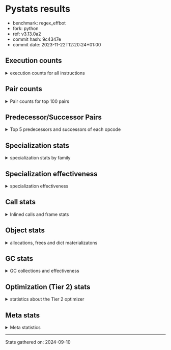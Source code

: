 
# Pystats results

- benchmark: regex_effbot
- fork: python
- ref: v3.13.0a2
- commit hash: 9c4347e
- commit date: 2023-11-22T12:20:24+01:00

## Execution counts

<details>
<summary> execution counts for all instructions </summary>

|Name | Count | Self | Cumulative | Miss ratio | 
|---|---:|---:|---:|---:|
| LOAD_FAST | 5,003,340 | 16.7% | 16.7% |  |
| LOAD_GLOBAL_MODULE | 2,425,280 | 8.1% | 24.9% |  |
| LOAD_GLOBAL_BUILTIN | 2,393,840 | 8.0% | 32.9% |  |
| POP_JUMP_IF_FALSE | 1,969,520 | 6.6% | 39.5% |  |
| LOAD_FAST_LOAD_FAST | 1,925,900 | 6.4% | 45.9% |  |
| STORE_FAST | 1,033,580 | 3.5% | 49.4% |  |
| RESUME_CHECK | 986,380 | 3.3% | 52.7% |  |
| POP_TOP | 973,340 | 3.3% | 55.9% |  |
| RETURN_VALUE | 967,840 | 3.2% | 59.2% |  |
| TO_BOOL_BOOL | 960,320 | 3.2% | 62.4% |  |
| BUILD_TUPLE | 953,520 | 3.2% | 65.6% |  |
| LOAD_ATTR_METHOD_NO_DICT | 953,020 | 3.2% | 68.7% |  |
| CALL_ISINSTANCE | 952,400 | 3.2% | 71.9% |  |
| CALL_TYPE_1 | 941,900 | 3.2% | 75.1% |  |
| LOAD_CONST | 554,900 | 1.9% | 76.9% |  |
| PUSH_NULL | 503,740 | 1.7% | 78.6% |  |
| CALL_PY_EXACT_ARGS | 489,100 | 1.6% | 80.3% |  |
| TO_BOOL_INT | 482,340 | 1.6% | 81.9% |  |
| NOP | 479,740 | 1.6% | 83.5% |  |
| JUMP_FORWARD | 479,700 | 1.6% | 85.1% |  |
| CALL | 478,640 | 1.6% | 86.7% |  |
| POP_JUMP_IF_NOT_NONE | 478,060 | 1.6% | 88.3% |  |
| BINARY_SUBSCR_DICT | 474,560 | 1.6% | 89.9% |  |
| CALL_PY_WITH_DEFAULTS | 471,200 | 1.6% | 91.5% |  |
| CHECK_EXC_MATCH | 471,080 | 1.6% | 93.0% |  |
| POP_EXCEPT | 471,080 | 1.6% | 94.6% |  |
| PUSH_EXC_INFO | 471,080 | 1.6% | 96.2% |  |
| CALL_METHOD_DESCRIPTOR_FAST | 470,780 | 1.6% | 97.8% |  |
| JUMP_BACKWARD | 72,640 | 0.2% | 98.0% |  |
| UNPACK_SEQUENCE_TWO_TUPLE | 60,680 | 0.2% | 98.2% |  |
| FOR_ITER_LIST | 59,580 | 0.2% | 98.4% | 3.3% |
| STORE_FAST_STORE_FAST | 58,940 | 0.2% | 98.6% |  |
| LOAD_ATTR_INSTANCE_VALUE | 51,180 | 0.2% | 98.8% |  |
| EXTENDED_ARG | 27,940 | 0.1% | 98.9% |  |
| IS_OP | 21,180 | 0.1% | 98.9% |  |
| BINARY_OP | 19,740 | 0.1% | 99.0% |  |
| STORE_ATTR_INSTANCE_VALUE | 19,420 | 0.1% | 99.1% |  |
| RETURN_CONST | 18,920 | 0.1% | 99.1% |  |
| CONTAINS_OP | 18,760 | 0.1% | 99.2% |  |
| CALL_BUILTIN_O | 16,420 | 0.1% | 99.2% |  |
| BINARY_SUBSCR_LIST_INT | 15,600 | 0.1% | 99.3% | 5.8% |
| COMPARE_OP_STR | 15,080 | 0.1% | 99.4% | 3.7% |
| FOR_ITER_RANGE | 12,620 | 0.0% | 99.4% |  |
| BINARY_OP_ADD_INT | 12,420 | 0.0% | 99.4% |  |
| POP_JUMP_IF_TRUE | 12,080 | 0.0% | 99.5% |  |
| CALL_LEN | 12,060 | 0.0% | 99.5% |  |
| CALL_LIST_APPEND | 10,220 | 0.0% | 99.6% |  |
| CALL_BOUND_METHOD_EXACT_ARGS | 9,260 | 0.0% | 99.6% |  |
| BINARY_SUBSCR_STR_INT | 9,080 | 0.0% | 99.6% | 3.7% |
| LOAD_ATTR_METHOD_WITH_VALUES | 8,460 | 0.0% | 99.6% |  |
| LOAD_ATTR | 7,880 | 0.0% | 99.7% |  |
| INTERPRETER_EXIT | 7,620 | 0.0% | 99.7% |  |
| BINARY_SUBSCR_TUPLE_INT | 6,900 | 0.0% | 99.7% |  |
| GET_ITER | 6,500 | 0.0% | 99.7% |  |
| STORE_SUBSCR | 6,080 | 0.0% | 99.8% |  |
| BINARY_SUBSCR_GETITEM | 5,180 | 0.0% | 99.8% |  |
| COMPARE_OP_INT | 5,060 | 0.0% | 99.8% |  |
| BINARY_OP_ADD_UNICODE | 5,040 | 0.0% | 99.8% |  |
| BUILD_LIST | 5,000 | 0.0% | 99.8% |  |
| BINARY_OP_SUBTRACT_INT | 4,640 | 0.0% | 99.8% |  |
| COPY | 3,740 | 0.0% | 99.9% |  |
| LOAD_DEREF | 3,320 | 0.0% | 99.9% |  |
| COPY_FREE_VARS | 3,020 | 0.0% | 99.9% |  |
| FOR_ITER | 2,740 | 0.0% | 99.9% |  |
| TO_BOOL_LIST | 2,600 | 0.0% | 99.9% | 13.8% |
| TO_BOOL | 2,440 | 0.0% | 99.9% |  |
| POP_JUMP_IF_NONE | 2,400 | 0.0% | 99.9% |  |
| LOAD_ATTR_MODULE | 2,000 | 0.0% | 99.9% |  |
| COMPARE_OP | 1,980 | 0.0% | 99.9% |  |
| STORE_SUBSCR_LIST_INT | 1,820 | 0.0% | 99.9% |  |
| BINARY_SUBSCR | 1,480 | 0.0% | 99.9% |  |
| CALL_BUILTIN_CLASS | 1,420 | 0.0% | 99.9% |  |
| TO_BOOL_STR | 1,340 | 0.0% | 99.9% | 9.0% |
| STORE_FAST_LOAD_FAST | 1,340 | 0.0% | 99.9% |  |
| TO_BOOL_NONE | 1,300 | 0.0% | 100.0% |  |
| LOAD_GLOBAL | 1,180 | 0.0% | 100.0% |  |
| UNARY_NOT | 1,140 | 0.0% | 100.0% |  |
| EXIT_INIT_CHECK | 1,080 | 0.0% | 100.0% |  |
| CALL_ALLOC_AND_ENTER_INIT | 1,080 | 0.0% | 100.0% |  |
| LOAD_ATTR_PROPERTY | 920 | 0.0% | 100.0% |  |
| UNPACK_SEQUENCE_TUPLE | 820 | 0.0% | 100.0% |  |
| BUILD_SLICE | 740 | 0.0% | 100.0% |  |
| BUILD_MAP | 700 | 0.0% | 100.0% |  |
| LOAD_ATTR_NONDESCRIPTOR_WITH_VALUES | 680 | 0.0% | 100.0% |  |
| LOAD_ATTR_SLOT | 680 | 0.0% | 100.0% |  |
| STORE_SUBSCR_DICT | 680 | 0.0% | 100.0% |  |
| BINARY_OP_MULTIPLY_INT | 640 | 0.0% | 100.0% |  |
| BINARY_SLICE | 440 | 0.0% | 100.0% |  |
| CALL_BUILTIN_FAST_WITH_KEYWORDS | 340 | 0.0% | 100.0% |  |
| CALL_METHOD_DESCRIPTOR_NOARGS | 340 | 0.0% | 100.0% |  |
| CALL_TUPLE_1 | 340 | 0.0% | 100.0% |  |
| FOR_ITER_TUPLE | 280 | 0.0% | 100.0% |  |
| CALL_METHOD_DESCRIPTOR_O | 260 | 0.0% | 100.0% |  |
| DELETE_SUBSCR | 240 | 0.0% | 100.0% |  |
| UNARY_INVERT | 200 | 0.0% | 100.0% |  |
| RESUME | 180 | 0.0% | 100.0% |  |
| CALL_BUILTIN_FAST | 160 | 0.0% | 100.0% | 100.0% |
| CALL_FUNCTION_EX | 160 | 0.0% | 100.0% |  |
| MAKE_FUNCTION | 140 | 0.0% | 100.0% |  |
| MAKE_CELL | 140 | 0.0% | 100.0% |  |
| MAP_ADD | 140 | 0.0% | 100.0% |  |
| SET_FUNCTION_ATTRIBUTE | 140 | 0.0% | 100.0% |  |
| STORE_DEREF | 140 | 0.0% | 100.0% |  |
| CALL_INTRINSIC_1 | 80 | 0.0% | 100.0% |  |
| LIST_EXTEND | 80 | 0.0% | 100.0% |  |
| UNPACK_SEQUENCE | 80 | 0.0% | 100.0% |  |
| STORE_SLICE | 60 | 0.0% | 100.0% |  |
| LOAD_FAST_CHECK | 60 | 0.0% | 100.0% |  |
| BINARY_OP_SUBTRACT_FLOAT | 60 | 0.0% | 100.0% |  |
| SWAP | 40 | 0.0% | 100.0% |  |
| BINARY_OP_INPLACE_ADD_UNICODE | 20 | 0.0% | 100.0% |  |
| LOAD_FAST_AND_CLEAR | 20 | 0.0% | 100.0% |  |
| STORE_ATTR | 20 | 0.0% | 100.0% |  |


</details>

## Pair counts

<details>
<summary> Pair counts for top 100 pairs </summary>

|Pair | Count | Self | Cumulative | 
|---|---:|---:|---:|
| LOAD_GLOBAL_BUILTIN LOAD_FAST | 1,905,480 | 6.4% | 6.4% |
| POP_JUMP_IF_FALSE LOAD_FAST | 1,011,320 | 3.4% | 9.8% |
| LOAD_FAST LOAD_GLOBAL_MODULE | 982,620 | 3.3% | 13.0% |
| TO_BOOL_BOOL POP_JUMP_IF_FALSE | 957,800 | 3.2% | 16.3% |
| CALL_ISINSTANCE TO_BOOL_BOOL | 951,380 | 3.2% | 19.4% |
| LOAD_ATTR_METHOD_NO_DICT LOAD_FAST | 947,780 | 3.2% | 22.6% |
| LOAD_FAST_LOAD_FAST BUILD_TUPLE | 944,900 | 3.2% | 25.8% |
| LOAD_FAST CALL_TYPE_1 | 941,900 | 3.2% | 28.9% |
| CALL_TYPE_1 LOAD_FAST_LOAD_FAST | 941,560 | 3.2% | 32.1% |
| LOAD_GLOBAL_MODULE CALL_ISINSTANCE | 941,560 | 3.2% | 35.2% |
| STORE_FAST LOAD_FAST | 515,180 | 1.7% | 36.9% |
| LOAD_FAST LOAD_CONST | 508,120 | 1.7% | 38.6% |
| LOAD_FAST PUSH_NULL | 500,360 | 1.7% | 40.3% |
| CALL_PY_EXACT_ARGS RESUME_CHECK | 486,460 | 1.6% | 41.9% |
| RESUME_CHECK LOAD_GLOBAL_BUILTIN | 485,900 | 1.6% | 43.6% |
| LOAD_FAST POP_JUMP_IF_NOT_NONE | 477,980 | 1.6% | 45.2% |
| TO_BOOL_INT POP_JUMP_IF_FALSE | 477,780 | 1.6% | 46.8% |
| STORE_FAST LOAD_GLOBAL_MODULE | 477,100 | 1.6% | 48.4% |
| LOAD_FAST RETURN_VALUE | 477,040 | 1.6% | 50.0% |
| RESUME_CHECK LOAD_GLOBAL_MODULE | 475,560 | 1.6% | 51.6% |
| LOAD_FAST TO_BOOL_INT | 475,420 | 1.6% | 53.1% |
| LOAD_GLOBAL_MODULE LOAD_FAST_LOAD_FAST | 475,140 | 1.6% | 54.7% |
| RETURN_VALUE POP_TOP | 473,740 | 1.6% | 56.3% |
| LOAD_FAST_LOAD_FAST CALL_PY_EXACT_ARGS | 472,780 | 1.6% | 57.9% |
| LOAD_FAST CALL | 472,520 | 1.6% | 59.5% |
| JUMP_FORWARD LOAD_GLOBAL_BUILTIN | 472,140 | 1.6% | 61.1% |
| PUSH_NULL LOAD_FAST_LOAD_FAST | 472,080 | 1.6% | 62.6% |
| POP_JUMP_IF_FALSE POP_TOP | 471,980 | 1.6% | 64.2% |
| POP_JUMP_IF_FALSE NOP | 471,300 | 1.6% | 65.8% |
| BUILD_TUPLE STORE_FAST | 471,260 | 1.6% | 67.4% |
| CALL_PY_WITH_DEFAULTS RESUME_CHECK | 471,200 | 1.6% | 69.0% |
| CHECK_EXC_MATCH POP_JUMP_IF_FALSE | 471,080 | 1.6% | 70.5% |
| PUSH_EXC_INFO LOAD_GLOBAL_BUILTIN | 471,080 | 1.6% | 72.1% |
| LOAD_GLOBAL_BUILTIN CHECK_EXC_MATCH | 471,080 | 1.6% | 73.7% |
| NOP LOAD_GLOBAL_MODULE | 470,820 | 1.6% | 75.3% |
| BUILD_TUPLE BINARY_SUBSCR_DICT | 470,820 | 1.6% | 76.8% |
| LOAD_GLOBAL_MODULE LOAD_GLOBAL_BUILTIN | 470,820 | 1.6% | 78.4% |
| POP_JUMP_IF_NOT_NONE LOAD_GLOBAL_BUILTIN | 470,800 | 1.6% | 80.0% |
| CALL_METHOD_DESCRIPTOR_FAST STORE_FAST | 470,780 | 1.6% | 81.6% |
| LOAD_GLOBAL_MODULE LOAD_ATTR_METHOD_NO_DICT | 470,780 | 1.6% | 83.1% |
| POP_EXCEPT JUMP_FORWARD | 470,740 | 1.6% | 84.7% |
| POP_TOP POP_EXCEPT | 470,740 | 1.6% | 86.3% |
| CALL RETURN_VALUE | 470,740 | 1.6% | 87.9% |
| LOAD_CONST CALL_METHOD_DESCRIPTOR_FAST | 470,740 | 1.6% | 89.4% |
| BINARY_SUBSCR_DICT PUSH_EXC_INFO | 470,740 | 1.6% | 91.0% |
| RETURN_VALUE LOAD_ATTR_METHOD_NO_DICT | 470,380 | 1.6% | 92.6% |
| LOAD_FAST_LOAD_FAST CALL_PY_WITH_DEFAULTS | 470,340 | 1.6% | 94.2% |
| POP_TOP LOAD_FAST | 443,260 | 1.5% | 95.6% |
| UNPACK_SEQUENCE_TWO_TUPLE STORE_FAST_STORE_FAST | 57,180 | 0.2% | 95.8% |
| FOR_ITER_LIST UNPACK_SEQUENCE_TWO_TUPLE | 54,440 | 0.2% | 96.0% |
| STORE_FAST_STORE_FAST LOAD_FAST | 53,780 | 0.2% | 96.2% |
| POP_TOP JUMP_BACKWARD | 50,240 | 0.2% | 96.4% |
| JUMP_BACKWARD FOR_ITER_LIST | 49,640 | 0.2% | 96.5% |
| LOAD_FAST LOAD_ATTR_INSTANCE_VALUE | 45,900 | 0.2% | 96.7% |
| LOAD_GLOBAL_MODULE IS_OP | 20,400 | 0.1% | 96.8% |
| RESUME_CHECK LOAD_FAST | 18,460 | 0.1% | 96.8% |
| IS_OP POP_JUMP_IF_FALSE | 17,940 | 0.1% | 96.9% |
| LOAD_ATTR_INSTANCE_VALUE LOAD_FAST | 15,800 | 0.1% | 96.9% |
| PUSH_NULL LOAD_FAST | 14,720 | 0.0% | 97.0% |
| CONTAINS_OP POP_JUMP_IF_FALSE | 14,260 | 0.0% | 97.0% |
| LOAD_ATTR_INSTANCE_VALUE STORE_FAST | 14,080 | 0.0% | 97.1% |
| COMPARE_OP_STR POP_JUMP_IF_FALSE | 13,720 | 0.0% | 97.1% |
| CALL_BUILTIN_O POP_TOP | 13,600 | 0.0% | 97.2% |
| RETURN_CONST POP_TOP | 13,120 | 0.0% | 97.2% |
| LOAD_CONST COMPARE_OP_STR | 12,680 | 0.0% | 97.2% |
| LOAD_CONST BINARY_OP_ADD_INT | 11,520 | 0.0% | 97.3% |
| JUMP_BACKWARD FOR_ITER_RANGE | 11,320 | 0.0% | 97.3% |
| FOR_ITER_RANGE STORE_FAST | 11,320 | 0.0% | 97.4% |
| LOAD_FAST BINARY_SUBSCR_LIST_INT | 11,300 | 0.0% | 97.4% |
| STORE_FAST LOAD_CONST | 11,180 | 0.0% | 97.4% |
| LOAD_GLOBAL_MODULE CONTAINS_OP | 10,640 | 0.0% | 97.5% |
| LOAD_FAST LOAD_GLOBAL_BUILTIN | 10,500 | 0.0% | 97.5% |
| LOAD_FAST STORE_ATTR_INSTANCE_VALUE | 10,340 | 0.0% | 97.5% |
| LOAD_CONST LOAD_FAST | 9,980 | 0.0% | 97.6% |
| LOAD_GLOBAL_BUILTIN CALL_ISINSTANCE | 9,480 | 0.0% | 97.6% |
| LOAD_FAST CALL_BUILTIN_O | 9,440 | 0.0% | 97.6% |
| CALL_BOUND_METHOD_EXACT_ARGS RESUME_CHECK | 9,260 | 0.0% | 97.7% |
| LOAD_FAST_LOAD_FAST STORE_ATTR_INSTANCE_VALUE | 8,740 | 0.0% | 97.7% |
| LOAD_GLOBAL_MODULE LOAD_FAST | 8,740 | 0.0% | 97.7% |
| CACHE RESUME_CHECK | 8,500 | 0.0% | 97.8% |
| NOP LOAD_FAST | 8,060 | 0.0% | 97.8% |
| EXTENDED_ARG FOR_ITER_LIST | 7,980 | 0.0% | 97.8% |
| BINARY_SUBSCR_LIST_INT RETURN_VALUE | 7,960 | 0.0% | 97.8% |
| LOAD_FAST LOAD_ATTR_METHOD_WITH_VALUES | 7,940 | 0.0% | 97.9% |
| LOAD_ATTR_METHOD_WITH_VALUES CALL_PY_EXACT_ARGS | 7,820 | 0.0% | 97.9% |
| EXTENDED_ARG JUMP_BACKWARD | 7,800 | 0.0% | 97.9% |
| STORE_FAST LOAD_FAST_LOAD_FAST | 7,760 | 0.0% | 97.9% |
| LOAD_GLOBAL_MODULE BINARY_OP | 7,580 | 0.0% | 98.0% |
| LOAD_FAST LOAD_FAST | 7,440 | 0.0% | 98.0% |
| JUMP_BACKWARD EXTENDED_ARG | 7,060 | 0.0% | 98.0% |
| STORE_FAST NOP | 7,020 | 0.0% | 98.0% |
| LOAD_FAST LOAD_ATTR | 6,980 | 0.0% | 98.1% |
| LOAD_CONST BINARY_SUBSCR_TUPLE_INT | 6,880 | 0.0% | 98.1% |
| PUSH_NULL LOAD_CONST | 6,640 | 0.0% | 98.1% |
| LOAD_CONST STORE_FAST | 6,620 | 0.0% | 98.1% |
| STORE_ATTR_INSTANCE_VALUE RETURN_CONST | 6,460 | 0.0% | 98.2% |
| BINARY_OP TO_BOOL_INT | 6,420 | 0.0% | 98.2% |
| LOAD_FAST CALL_LEN | 6,340 | 0.0% | 98.2% |
| LOAD_FAST BINARY_OP | 6,260 | 0.0% | 98.2% |
| RETURN_VALUE INTERPRETER_EXIT | 6,180 | 0.0% | 98.2% |


</details>

## Predecessor/Successor Pairs

<details>
<summary> Top 5 predecessors and successors of each opcode </summary>

### BINARY_SLICE

<details>
<summary> Successors and predecessors for BINARY_SLICE </summary>

|Predecessors | Count | Percentage | 
|---|---:|---:|
| LOAD_CONST | 440 | 100.0% |

|Successors | Count | Percentage | 
|---|---:|---:|
| STORE_FAST | 420 | 95.5% |
| CALL | 20 | 4.5% |


</details>

### STORE_SLICE

<details>
<summary> Successors and predecessors for STORE_SLICE </summary>

|Predecessors | Count | Percentage | 
|---|---:|---:|
| BINARY_OP_ADD_INT | 60 | 100.0% |

|Successors | Count | Percentage | 
|---|---:|---:|
| JUMP_BACKWARD | 60 | 100.0% |


</details>

### CACHE

<details>
<summary> Successors and predecessors for CACHE </summary>

|Successors | Count | Percentage | 
|---|---:|---:|
| RESUME_CHECK | 8,500 | 100.0% |


</details>

### BINARY_OP_INPLACE_ADD_UNICODE

<details>
<summary> Successors and predecessors for BINARY_OP_INPLACE_ADD_UNICODE </summary>

|Predecessors | Count | Percentage | 
|---|---:|---:|
| BINARY_SUBSCR_STR_INT | 20 | 100.0% |

|Successors | Count | Percentage | 
|---|---:|---:|
| LOAD_FAST | 20 | 100.0% |


</details>

### BINARY_SUBSCR

<details>
<summary> Successors and predecessors for BINARY_SUBSCR </summary>

|Predecessors | Count | Percentage | 
|---|---:|---:|
| BUILD_SLICE | 740 | 50.0% |
| LOAD_FAST | 480 | 32.4% |
| LOAD_CONST | 160 | 10.8% |
| LOAD_FAST_LOAD_FAST | 80 | 5.4% |
| BINARY_SUBSCR | 20 | 1.4% |

|Successors | Count | Percentage | 
|---|---:|---:|
| GET_ITER | 740 | 50.0% |
| CALL_ALLOC_AND_ENTER_INIT | 400 | 27.0% |
| LOAD_ATTR_METHOD_WITH_VALUES | 120 | 8.1% |
| STORE_FAST | 40 | 2.7% |
| BINARY_SUBSCR_LIST_INT | 40 | 2.7% |


</details>

### CHECK_EXC_MATCH

<details>
<summary> Successors and predecessors for CHECK_EXC_MATCH </summary>

|Predecessors | Count | Percentage | 
|---|---:|---:|
| LOAD_GLOBAL_BUILTIN | 471,080 | 100.0% |

|Successors | Count | Percentage | 
|---|---:|---:|
| POP_JUMP_IF_FALSE | 471,080 | 100.0% |


</details>

### DELETE_SUBSCR

<details>
<summary> Successors and predecessors for DELETE_SUBSCR </summary>

|Predecessors | Count | Percentage | 
|---|---:|---:|
| LOAD_CONST | 120 | 50.0% |
| LOAD_FAST | 120 | 50.0% |

|Successors | Count | Percentage | 
|---|---:|---:|
| JUMP_BACKWARD | 120 | 50.0% |
| RETURN_CONST | 120 | 50.0% |


</details>

### EXIT_INIT_CHECK

<details>
<summary> Successors and predecessors for EXIT_INIT_CHECK </summary>

|Predecessors | Count | Percentage | 
|---|---:|---:|
| RETURN_CONST | 1,080 | 100.0% |

|Successors | Count | Percentage | 
|---|---:|---:|
| RETURN_VALUE | 1,080 | 100.0% |


</details>

### GET_ITER

<details>
<summary> Successors and predecessors for GET_ITER </summary>

|Predecessors | Count | Percentage | 
|---|---:|---:|
| LOAD_FAST | 2,980 | 45.8% |
| LOAD_ATTR_INSTANCE_VALUE | 1,900 | 29.2% |
| BINARY_SUBSCR | 740 | 11.4% |
| CALL_METHOD_DESCRIPTOR_NOARGS | 340 | 5.2% |
| BINARY_SUBSCR_TUPLE_INT | 300 | 4.6% |

|Successors | Count | Percentage | 
|---|---:|---:|
| EXTENDED_ARG | 2,540 | 39.1% |
| FOR_ITER_LIST | 1,900 | 29.2% |
| FOR_ITER_RANGE | 1,260 | 19.4% |
| FOR_ITER | 780 | 12.0% |
| LOAD_FAST_AND_CLEAR | 20 | 0.3% |


</details>

### INTERPRETER_EXIT

<details>
<summary> Successors and predecessors for INTERPRETER_EXIT </summary>

|Predecessors | Count | Percentage | 
|---|---:|---:|
| RETURN_VALUE | 6,180 | 81.1% |
| RETURN_CONST | 1,440 | 18.9% |


</details>

### MAKE_FUNCTION

<details>
<summary> Successors and predecessors for MAKE_FUNCTION </summary>

|Predecessors | Count | Percentage | 
|---|---:|---:|
| LOAD_CONST | 140 | 100.0% |

|Successors | Count | Percentage | 
|---|---:|---:|
| SET_FUNCTION_ATTRIBUTE | 140 | 100.0% |


</details>

### NOP

<details>
<summary> Successors and predecessors for NOP </summary>

|Predecessors | Count | Percentage | 
|---|---:|---:|
| POP_JUMP_IF_FALSE | 471,300 | 98.2% |
| STORE_FAST | 7,020 | 1.5% |
| NOP | 460 | 0.1% |
| STORE_FAST_STORE_FAST | 460 | 0.1% |
| RESUME_CHECK | 240 | 0.1% |

|Successors | Count | Percentage | 
|---|---:|---:|
| LOAD_GLOBAL_MODULE | 470,820 | 98.1% |
| LOAD_FAST | 8,060 | 1.7% |
| NOP | 460 | 0.1% |
| LOAD_CONST | 180 | 0.0% |
| BUILD_LIST | 120 | 0.0% |


</details>

### POP_EXCEPT

<details>
<summary> Successors and predecessors for POP_EXCEPT </summary>

|Predecessors | Count | Percentage | 
|---|---:|---:|
| POP_TOP | 470,740 | 99.9% |
| STORE_ATTR_INSTANCE_VALUE | 340 | 0.1% |

|Successors | Count | Percentage | 
|---|---:|---:|
| JUMP_FORWARD | 470,740 | 99.9% |
| RETURN_CONST | 340 | 0.1% |


</details>

### POP_TOP

<details>
<summary> Successors and predecessors for POP_TOP </summary>

|Predecessors | Count | Percentage | 
|---|---:|---:|
| RETURN_VALUE | 473,740 | 48.7% |
| POP_JUMP_IF_FALSE | 471,980 | 48.5% |
| CALL_BUILTIN_O | 13,600 | 1.4% |
| RETURN_CONST | 13,120 | 1.3% |
| POP_JUMP_IF_TRUE | 460 | 0.0% |

|Successors | Count | Percentage | 
|---|---:|---:|
| POP_EXCEPT | 470,740 | 48.4% |
| LOAD_FAST | 443,260 | 45.5% |
| JUMP_BACKWARD | 50,240 | 5.2% |
| EXTENDED_ARG | 3,220 | 0.3% |
| JUMP_FORWARD | 1,680 | 0.2% |


</details>

### PUSH_EXC_INFO

<details>
<summary> Successors and predecessors for PUSH_EXC_INFO </summary>

|Predecessors | Count | Percentage | 
|---|---:|---:|
| BINARY_SUBSCR_DICT | 470,740 | 99.9% |
| BINARY_SUBSCR_STR_INT | 340 | 0.1% |

|Successors | Count | Percentage | 
|---|---:|---:|
| LOAD_GLOBAL_BUILTIN | 471,080 | 100.0% |


</details>

### PUSH_NULL

<details>
<summary> Successors and predecessors for PUSH_NULL </summary>

|Predecessors | Count | Percentage | 
|---|---:|---:|
| LOAD_FAST | 500,360 | 99.3% |
| LOAD_ATTR_MODULE | 1,940 | 0.4% |
| STORE_FAST_LOAD_FAST | 1,200 | 0.2% |
| LOAD_DEREF | 160 | 0.0% |
| LOAD_ATTR | 80 | 0.0% |

|Successors | Count | Percentage | 
|---|---:|---:|
| LOAD_FAST_LOAD_FAST | 472,080 | 93.7% |
| LOAD_FAST | 14,720 | 2.9% |
| LOAD_CONST | 6,640 | 1.3% |
| LOAD_GLOBAL_MODULE | 5,840 | 1.2% |
| CALL_BOUND_METHOD_EXACT_ARGS | 4,120 | 0.8% |


</details>

### RETURN_VALUE

<details>
<summary> Successors and predecessors for RETURN_VALUE </summary>

|Predecessors | Count | Percentage | 
|---|---:|---:|
| LOAD_FAST | 477,040 | 49.3% |
| CALL | 470,740 | 48.6% |
| BINARY_SUBSCR_LIST_INT | 7,960 | 0.8% |
| CALL_LEN | 3,680 | 0.4% |
| RETURN_VALUE | 1,660 | 0.2% |

|Successors | Count | Percentage | 
|---|---:|---:|
| POP_TOP | 473,740 | 48.9% |
| LOAD_ATTR_METHOD_NO_DICT | 470,380 | 48.6% |
| INTERPRETER_EXIT | 6,180 | 0.6% |
| UNPACK_SEQUENCE_TWO_TUPLE | 4,840 | 0.5% |
| STORE_FAST | 4,760 | 0.5% |


</details>

### STORE_SUBSCR

<details>
<summary> Successors and predecessors for STORE_SUBSCR </summary>

|Predecessors | Count | Percentage | 
|---|---:|---:|
| LOAD_FAST_LOAD_FAST | 5,180 | 85.2% |
| LOAD_FAST | 460 | 7.6% |
| LOAD_CONST | 400 | 6.6% |
| STORE_SUBSCR | 40 | 0.7% |

|Successors | Count | Percentage | 
|---|---:|---:|
| JUMP_BACKWARD | 4,960 | 81.6% |
| RETURN_CONST | 460 | 7.6% |
| EXTENDED_ARG | 400 | 6.6% |
| JUMP_FORWARD | 220 | 3.6% |
| STORE_SUBSCR | 40 | 0.7% |


</details>

### TO_BOOL

<details>
<summary> Successors and predecessors for TO_BOOL </summary>

|Predecessors | Count | Percentage | 
|---|---:|---:|
| LOAD_FAST | 1,520 | 62.3% |
| BINARY_OP | 360 | 14.8% |
| LOAD_ATTR | 340 | 13.9% |
| TO_BOOL | 100 | 4.1% |
| LOAD_GLOBAL | 40 | 1.6% |

|Successors | Count | Percentage | 
|---|---:|---:|
| POP_JUMP_IF_FALSE | 1,580 | 64.8% |
| POP_JUMP_IF_TRUE | 640 | 26.2% |
| TO_BOOL | 100 | 4.1% |
| TO_BOOL_INT | 60 | 2.5% |
| TO_BOOL_BOOL | 40 | 1.6% |


</details>

### UNARY_INVERT

<details>
<summary> Successors and predecessors for UNARY_INVERT </summary>

|Predecessors | Count | Percentage | 
|---|---:|---:|
| LOAD_FAST | 200 | 100.0% |

|Successors | Count | Percentage | 
|---|---:|---:|
| BINARY_OP | 200 | 100.0% |


</details>

### UNARY_NOT

<details>
<summary> Successors and predecessors for UNARY_NOT </summary>

|Predecessors | Count | Percentage | 
|---|---:|---:|
| TO_BOOL_INT | 740 | 64.9% |
| TO_BOOL_LIST | 400 | 35.1% |

|Successors | Count | Percentage | 
|---|---:|---:|
| COPY | 740 | 64.9% |
| CALL_PY_EXACT_ARGS | 400 | 35.1% |


</details>

### BINARY_OP

<details>
<summary> Successors and predecessors for BINARY_OP </summary>

|Predecessors | Count | Percentage | 
|---|---:|---:|
| LOAD_GLOBAL_MODULE | 7,580 | 38.4% |
| LOAD_FAST | 6,260 | 31.7% |
| BINARY_OP | 3,000 | 15.2% |
| LOAD_FAST_LOAD_FAST | 1,000 | 5.1% |
| LOAD_CONST | 880 | 4.5% |

|Successors | Count | Percentage | 
|---|---:|---:|
| TO_BOOL_INT | 6,420 | 32.5% |
| LOAD_CONST | 3,700 | 18.7% |
| BINARY_OP | 3,000 | 15.2% |
| BINARY_OP_ADD_UNICODE | 2,940 | 14.9% |
| STORE_FAST | 1,520 | 7.7% |


</details>

### BUILD_LIST

<details>
<summary> Successors and predecessors for BUILD_LIST </summary>

|Predecessors | Count | Percentage | 
|---|---:|---:|
| RESUME_CHECK | 1,300 | 26.0% |
| STORE_FAST | 1,080 | 21.6% |
| POP_JUMP_IF_NOT_NONE | 860 | 17.2% |
| LOAD_CONST | 780 | 15.6% |
| POP_JUMP_IF_FALSE | 400 | 8.0% |

|Successors | Count | Percentage | 
|---|---:|---:|
| STORE_FAST | 3,980 | 79.6% |
| LOAD_FAST | 680 | 13.6% |
| STORE_DEREF | 140 | 2.8% |
| LOAD_GLOBAL_BUILTIN | 100 | 2.0% |
| LOAD_DEREF | 80 | 1.6% |


</details>

### BUILD_MAP

<details>
<summary> Successors and predecessors for BUILD_MAP </summary>

|Predecessors | Count | Percentage | 
|---|---:|---:|
| STORE_ATTR_INSTANCE_VALUE | 680 | 97.1% |
| SWAP | 20 | 2.9% |

|Successors | Count | Percentage | 
|---|---:|---:|
| LOAD_FAST | 680 | 97.1% |
| SWAP | 20 | 2.9% |


</details>

### BUILD_SLICE

<details>
<summary> Successors and predecessors for BUILD_SLICE </summary>

|Predecessors | Count | Percentage | 
|---|---:|---:|
| LOAD_CONST | 740 | 100.0% |

|Successors | Count | Percentage | 
|---|---:|---:|
| BINARY_SUBSCR | 740 | 100.0% |


</details>

### BUILD_TUPLE

<details>
<summary> Successors and predecessors for BUILD_TUPLE </summary>

|Predecessors | Count | Percentage | 
|---|---:|---:|
| LOAD_FAST_LOAD_FAST | 944,900 | 99.1% |
| CALL_BUILTIN_O | 2,820 | 0.3% |
| LOAD_FAST | 1,860 | 0.2% |
| BUILD_TUPLE | 1,220 | 0.1% |
| CALL | 1,160 | 0.1% |

|Successors | Count | Percentage | 
|---|---:|---:|
| STORE_FAST | 471,260 | 49.4% |
| BINARY_SUBSCR_DICT | 470,820 | 49.4% |
| CALL_LIST_APPEND | 3,700 | 0.4% |
| CALL_BOUND_METHOD_EXACT_ARGS | 2,920 | 0.3% |
| LOAD_FAST | 1,560 | 0.2% |


</details>

### CALL

<details>
<summary> Successors and predecessors for CALL </summary>

|Predecessors | Count | Percentage | 
|---|---:|---:|
| LOAD_FAST | 472,520 | 98.7% |
| LOAD_GLOBAL_MODULE | 2,320 | 0.5% |
| LOAD_FAST_LOAD_FAST | 1,040 | 0.2% |
| BINARY_OP | 780 | 0.2% |
| LOAD_CONST | 640 | 0.1% |

|Successors | Count | Percentage | 
|---|---:|---:|
| RETURN_VALUE | 470,740 | 98.3% |
| STORE_FAST | 2,820 | 0.6% |
| BUILD_TUPLE | 1,160 | 0.2% |
| LOAD_GLOBAL_BUILTIN | 1,160 | 0.2% |
| RESUME_CHECK | 620 | 0.1% |


</details>

### CALL_FUNCTION_EX

<details>
<summary> Successors and predecessors for CALL_FUNCTION_EX </summary>

|Predecessors | Count | Percentage | 
|---|---:|---:|
| CALL_INTRINSIC_1 | 80 | 50.0% |
| LOAD_FAST | 80 | 50.0% |

|Successors | Count | Percentage | 
|---|---:|---:|
| COPY_FREE_VARS | 80 | 50.0% |
| RESUME_CHECK | 60 | 37.5% |
| RESUME | 20 | 12.5% |


</details>

### CALL_INTRINSIC_1

<details>
<summary> Successors and predecessors for CALL_INTRINSIC_1 </summary>

|Predecessors | Count | Percentage | 
|---|---:|---:|
| LIST_EXTEND | 80 | 100.0% |

|Successors | Count | Percentage | 
|---|---:|---:|
| CALL_FUNCTION_EX | 80 | 100.0% |


</details>

### COMPARE_OP

<details>
<summary> Successors and predecessors for COMPARE_OP </summary>

|Predecessors | Count | Percentage | 
|---|---:|---:|
| LOAD_GLOBAL_MODULE | 1,560 | 78.8% |
| LOAD_FAST | 240 | 12.1% |
| COMPARE_OP | 100 | 5.1% |
| LOAD_ATTR | 40 | 2.0% |
| COMPARE_OP_STR | 20 | 1.0% |

|Successors | Count | Percentage | 
|---|---:|---:|
| POP_JUMP_IF_FALSE | 1,380 | 69.7% |
| POP_JUMP_IF_TRUE | 480 | 24.2% |
| COMPARE_OP | 100 | 5.1% |
| COPY | 20 | 1.0% |


</details>

### CONTAINS_OP

<details>
<summary> Successors and predecessors for CONTAINS_OP </summary>

|Predecessors | Count | Percentage | 
|---|---:|---:|
| LOAD_GLOBAL_MODULE | 10,640 | 56.7% |
| LOAD_FAST_LOAD_FAST | 4,240 | 22.6% |
| LOAD_CONST | 3,860 | 20.6% |
| LOAD_GLOBAL | 20 | 0.1% |

|Successors | Count | Percentage | 
|---|---:|---:|
| POP_JUMP_IF_FALSE | 14,260 | 76.0% |
| EXTENDED_ARG | 4,180 | 22.3% |
| RETURN_VALUE | 320 | 1.7% |


</details>

### COPY

<details>
<summary> Successors and predecessors for COPY </summary>

|Predecessors | Count | Percentage | 
|---|---:|---:|
| LOAD_ATTR_INSTANCE_VALUE | 1,340 | 35.8% |
| LOAD_CONST | 1,160 | 31.0% |
| UNARY_NOT | 740 | 19.8% |
| BINARY_OP | 220 | 5.9% |
| LOAD_FAST | 220 | 5.9% |

|Successors | Count | Percentage | 
|---|---:|---:|
| TO_BOOL_STR | 1,340 | 35.8% |
| STORE_FAST_STORE_FAST | 1,160 | 31.0% |
| TO_BOOL_BOOL | 780 | 20.9% |
| TO_BOOL_INT | 440 | 11.8% |
| TO_BOOL | 20 | 0.5% |


</details>

### COPY_FREE_VARS

<details>
<summary> Successors and predecessors for COPY_FREE_VARS </summary>

|Predecessors | Count | Percentage | 
|---|---:|---:|
| CALL_PY_EXACT_ARGS | 2,520 | 83.4% |
| CALL | 420 | 13.9% |
| CALL_FUNCTION_EX | 80 | 2.6% |

|Successors | Count | Percentage | 
|---|---:|---:|
| RESUME_CHECK | 2,980 | 98.7% |
| RESUME | 40 | 1.3% |


</details>

### EXTENDED_ARG

<details>
<summary> Successors and predecessors for EXTENDED_ARG </summary>

|Predecessors | Count | Percentage | 
|---|---:|---:|
| JUMP_BACKWARD | 7,060 | 25.3% |
| CONTAINS_OP | 4,180 | 15.0% |
| JUMP_FORWARD | 4,040 | 14.5% |
| POP_TOP | 3,220 | 11.5% |
| STORE_FAST | 3,160 | 11.3% |

|Successors | Count | Percentage | 
|---|---:|---:|
| FOR_ITER_LIST | 7,980 | 28.6% |
| JUMP_BACKWARD | 7,800 | 27.9% |
| POP_JUMP_IF_FALSE | 6,020 | 21.5% |
| JUMP_FORWARD | 4,520 | 16.2% |
| FOR_ITER | 1,620 | 5.8% |


</details>

### FOR_ITER

<details>
<summary> Successors and predecessors for FOR_ITER </summary>

|Predecessors | Count | Percentage | 
|---|---:|---:|
| EXTENDED_ARG | 1,620 | 59.1% |
| GET_ITER | 780 | 28.5% |
| FOR_ITER | 180 | 6.6% |
| JUMP_BACKWARD | 100 | 3.6% |
| FOR_ITER_LIST | 40 | 1.5% |

|Successors | Count | Percentage | 
|---|---:|---:|
| UNPACK_SEQUENCE_TWO_TUPLE | 1,100 | 40.1% |
| RETURN_CONST | 540 | 19.7% |
| LOAD_FAST | 340 | 12.4% |
| LOAD_GLOBAL_MODULE | 340 | 12.4% |
| FOR_ITER | 180 | 6.6% |


</details>

### IS_OP

<details>
<summary> Successors and predecessors for IS_OP </summary>

|Predecessors | Count | Percentage | 
|---|---:|---:|
| LOAD_GLOBAL_MODULE | 20,400 | 96.3% |
| LOAD_FAST | 340 | 1.6% |
| LOAD_GLOBAL_BUILTIN | 340 | 1.6% |
| LOAD_CONST | 60 | 0.3% |
| LOAD_GLOBAL | 40 | 0.2% |

|Successors | Count | Percentage | 
|---|---:|---:|
| POP_JUMP_IF_FALSE | 17,940 | 84.7% |
| POP_JUMP_IF_TRUE | 3,180 | 15.0% |
| COPY | 40 | 0.2% |
| RETURN_VALUE | 20 | 0.1% |


</details>

### JUMP_BACKWARD

<details>
<summary> Successors and predecessors for JUMP_BACKWARD </summary>

|Predecessors | Count | Percentage | 
|---|---:|---:|
| POP_TOP | 50,240 | 69.2% |
| EXTENDED_ARG | 7,800 | 10.7% |
| STORE_SUBSCR | 4,960 | 6.8% |
| CALL_LIST_APPEND | 3,720 | 5.1% |
| POP_JUMP_IF_TRUE | 3,040 | 4.2% |

|Successors | Count | Percentage | 
|---|---:|---:|
| FOR_ITER_LIST | 49,640 | 68.3% |
| FOR_ITER_RANGE | 11,320 | 15.6% |
| EXTENDED_ARG | 7,060 | 9.7% |
| LOAD_FAST | 4,220 | 5.8% |
| FOR_ITER_TUPLE | 240 | 0.3% |


</details>

### JUMP_FORWARD

<details>
<summary> Successors and predecessors for JUMP_FORWARD </summary>

|Predecessors | Count | Percentage | 
|---|---:|---:|
| POP_EXCEPT | 470,740 | 98.1% |
| EXTENDED_ARG | 4,520 | 0.9% |
| POP_TOP | 1,680 | 0.4% |
| STORE_FAST | 1,280 | 0.3% |
| POP_JUMP_IF_TRUE | 560 | 0.1% |

|Successors | Count | Percentage | 
|---|---:|---:|
| LOAD_GLOBAL_BUILTIN | 472,140 | 98.4% |
| EXTENDED_ARG | 4,040 | 0.8% |
| LOAD_FAST | 2,300 | 0.5% |
| LOAD_GLOBAL_MODULE | 740 | 0.2% |
| LOAD_FAST_LOAD_FAST | 360 | 0.1% |


</details>

### LIST_EXTEND

<details>
<summary> Successors and predecessors for LIST_EXTEND </summary>

|Predecessors | Count | Percentage | 
|---|---:|---:|
| LOAD_DEREF | 80 | 100.0% |

|Successors | Count | Percentage | 
|---|---:|---:|
| CALL_INTRINSIC_1 | 80 | 100.0% |


</details>

### LOAD_ATTR

<details>
<summary> Successors and predecessors for LOAD_ATTR </summary>

|Predecessors | Count | Percentage | 
|---|---:|---:|
| LOAD_FAST | 6,980 | 88.6% |
| LOAD_ATTR | 280 | 3.6% |
| LOAD_GLOBAL_MODULE | 220 | 2.8% |
| LOAD_GLOBAL_BUILTIN | 160 | 2.0% |
| LOAD_GLOBAL | 140 | 1.8% |

|Successors | Count | Percentage | 
|---|---:|---:|
| STORE_FAST | 5,900 | 74.9% |
| LOAD_FAST | 580 | 7.4% |
| LOAD_FAST_LOAD_FAST | 380 | 4.8% |
| TO_BOOL | 340 | 4.3% |
| LOAD_ATTR | 280 | 3.6% |


</details>

### LOAD_CONST

<details>
<summary> Successors and predecessors for LOAD_CONST </summary>

|Predecessors | Count | Percentage | 
|---|---:|---:|
| LOAD_FAST | 508,120 | 91.6% |
| STORE_FAST | 11,180 | 2.0% |
| PUSH_NULL | 6,640 | 1.2% |
| BINARY_SUBSCR_STR_INT | 3,860 | 0.7% |
| BINARY_OP | 3,700 | 0.7% |

|Successors | Count | Percentage | 
|---|---:|---:|
| CALL_METHOD_DESCRIPTOR_FAST | 470,740 | 84.8% |
| COMPARE_OP_STR | 12,680 | 2.3% |
| BINARY_OP_ADD_INT | 11,520 | 2.1% |
| LOAD_FAST | 9,980 | 1.8% |
| BINARY_SUBSCR_TUPLE_INT | 6,880 | 1.2% |


</details>

### LOAD_DEREF

<details>
<summary> Successors and predecessors for LOAD_DEREF </summary>

|Predecessors | Count | Percentage | 
|---|---:|---:|
| POP_JUMP_IF_FALSE | 2,940 | 88.6% |
| POP_TOP | 140 | 4.2% |
| NOP | 80 | 2.4% |
| BUILD_LIST | 80 | 2.4% |
| RESUME_CHECK | 60 | 1.8% |

|Successors | Count | Percentage | 
|---|---:|---:|
| LOAD_ATTR_METHOD_NO_DICT | 2,900 | 87.3% |
| PUSH_NULL | 160 | 4.8% |
| RETURN_VALUE | 140 | 4.2% |
| LIST_EXTEND | 80 | 2.4% |
| LOAD_ATTR | 40 | 1.2% |


</details>

### LOAD_FAST

<details>
<summary> Successors and predecessors for LOAD_FAST </summary>

|Predecessors | Count | Percentage | 
|---|---:|---:|
| LOAD_GLOBAL_BUILTIN | 1,905,480 | 38.1% |
| POP_JUMP_IF_FALSE | 1,011,320 | 20.2% |
| LOAD_ATTR_METHOD_NO_DICT | 947,780 | 18.9% |
| STORE_FAST | 515,180 | 10.3% |
| POP_TOP | 443,260 | 8.9% |

|Successors | Count | Percentage | 
|---|---:|---:|
| LOAD_GLOBAL_MODULE | 982,620 | 19.6% |
| CALL_TYPE_1 | 941,900 | 18.8% |
| LOAD_CONST | 508,120 | 10.2% |
| PUSH_NULL | 500,360 | 10.0% |
| POP_JUMP_IF_NOT_NONE | 477,980 | 9.6% |


</details>

### LOAD_FAST_AND_CLEAR

<details>
<summary> Successors and predecessors for LOAD_FAST_AND_CLEAR </summary>

|Predecessors | Count | Percentage | 
|---|---:|---:|
| GET_ITER | 20 | 100.0% |

|Successors | Count | Percentage | 
|---|---:|---:|
| SWAP | 20 | 100.0% |


</details>

### LOAD_FAST_CHECK

<details>
<summary> Successors and predecessors for LOAD_FAST_CHECK </summary>

|Predecessors | Count | Percentage | 
|---|---:|---:|
| POP_JUMP_IF_NOT_NONE | 60 | 100.0% |

|Successors | Count | Percentage | 
|---|---:|---:|
| TO_BOOL_BOOL | 60 | 100.0% |


</details>

### LOAD_FAST_LOAD_FAST

<details>
<summary> Successors and predecessors for LOAD_FAST_LOAD_FAST </summary>

|Predecessors | Count | Percentage | 
|---|---:|---:|
| CALL_TYPE_1 | 941,560 | 48.9% |
| LOAD_GLOBAL_MODULE | 475,140 | 24.7% |
| PUSH_NULL | 472,080 | 24.5% |
| STORE_FAST | 7,760 | 0.4% |
| STORE_ATTR_INSTANCE_VALUE | 5,540 | 0.3% |

|Successors | Count | Percentage | 
|---|---:|---:|
| BUILD_TUPLE | 944,900 | 49.1% |
| CALL_PY_EXACT_ARGS | 472,780 | 24.5% |
| CALL_PY_WITH_DEFAULTS | 470,340 | 24.4% |
| STORE_ATTR_INSTANCE_VALUE | 8,740 | 0.5% |
| STORE_SUBSCR | 5,180 | 0.3% |


</details>

### LOAD_GLOBAL

<details>
<summary> Successors and predecessors for LOAD_GLOBAL </summary>

|Predecessors | Count | Percentage | 
|---|---:|---:|
| RETURN_VALUE | 460 | 39.0% |
| STORE_FAST | 180 | 15.3% |
| LOAD_FAST | 100 | 8.5% |
| RESUME | 80 | 6.8% |
| RESUME_CHECK | 80 | 6.8% |

|Successors | Count | Percentage | 
|---|---:|---:|
| LOAD_CONST | 420 | 35.6% |
| LOAD_GLOBAL_MODULE | 240 | 20.3% |
| LOAD_ATTR | 140 | 11.9% |
| LOAD_FAST | 100 | 8.5% |
| LOAD_GLOBAL_BUILTIN | 60 | 5.1% |


</details>

### MAKE_CELL

<details>
<summary> Successors and predecessors for MAKE_CELL </summary>

|Predecessors | Count | Percentage | 
|---|---:|---:|
| CALL_PY_EXACT_ARGS | 120 | 85.7% |
| CALL | 20 | 14.3% |

|Successors | Count | Percentage | 
|---|---:|---:|
| RESUME_CHECK | 120 | 85.7% |
| RESUME | 20 | 14.3% |


</details>

### MAP_ADD

<details>
<summary> Successors and predecessors for MAP_ADD </summary>

|Predecessors | Count | Percentage | 
|---|---:|---:|
| RETURN_VALUE | 140 | 100.0% |

|Successors | Count | Percentage | 
|---|---:|---:|
| JUMP_BACKWARD | 140 | 100.0% |


</details>

### POP_JUMP_IF_FALSE

<details>
<summary> Successors and predecessors for POP_JUMP_IF_FALSE </summary>

|Predecessors | Count | Percentage | 
|---|---:|---:|
| TO_BOOL_BOOL | 957,800 | 48.6% |
| TO_BOOL_INT | 477,780 | 24.3% |
| CHECK_EXC_MATCH | 471,080 | 23.9% |
| IS_OP | 17,940 | 0.9% |
| CONTAINS_OP | 14,260 | 0.7% |

|Successors | Count | Percentage | 
|---|---:|---:|
| LOAD_FAST | 1,011,320 | 51.3% |
| POP_TOP | 471,980 | 24.0% |
| NOP | 471,300 | 23.9% |
| LOAD_GLOBAL_MODULE | 4,080 | 0.2% |
| LOAD_DEREF | 2,940 | 0.1% |


</details>

### POP_JUMP_IF_NONE

<details>
<summary> Successors and predecessors for POP_JUMP_IF_NONE </summary>

|Predecessors | Count | Percentage | 
|---|---:|---:|
| LOAD_ATTR_INSTANCE_VALUE | 1,620 | 67.5% |
| LOAD_FAST | 760 | 31.7% |
| LOAD_ATTR | 20 | 0.8% |

|Successors | Count | Percentage | 
|---|---:|---:|
| LOAD_CONST | 1,160 | 48.3% |
| LOAD_FAST | 1,080 | 45.0% |
| JUMP_BACKWARD | 80 | 3.3% |
| LOAD_GLOBAL_BUILTIN | 60 | 2.5% |
| RETURN_CONST | 20 | 0.8% |


</details>

### POP_JUMP_IF_NOT_NONE

<details>
<summary> Successors and predecessors for POP_JUMP_IF_NOT_NONE </summary>

|Predecessors | Count | Percentage | 
|---|---:|---:|
| LOAD_FAST | 477,980 | 100.0% |
| LOAD_ATTR | 80 | 0.0% |

|Successors | Count | Percentage | 
|---|---:|---:|
| LOAD_GLOBAL_BUILTIN | 470,800 | 98.5% |
| LOAD_FAST | 5,160 | 1.1% |
| BUILD_LIST | 860 | 0.2% |
| LOAD_FAST_LOAD_FAST | 400 | 0.1% |
| LOAD_GLOBAL_MODULE | 380 | 0.1% |


</details>

### POP_JUMP_IF_TRUE

<details>
<summary> Successors and predecessors for POP_JUMP_IF_TRUE </summary>

|Predecessors | Count | Percentage | 
|---|---:|---:|
| TO_BOOL_INT | 3,820 | 31.6% |
| IS_OP | 3,180 | 26.3% |
| TO_BOOL_BOOL | 2,020 | 16.7% |
| TO_BOOL_STR | 1,340 | 11.1% |
| TO_BOOL | 640 | 5.3% |

|Successors | Count | Percentage | 
|---|---:|---:|
| LOAD_FAST | 5,020 | 41.6% |
| JUMP_BACKWARD | 3,040 | 25.2% |
| CALL_LEN | 1,220 | 10.1% |
| RETURN_CONST | 640 | 5.3% |
| LOAD_GLOBAL_MODULE | 580 | 4.8% |


</details>

### RETURN_CONST

<details>
<summary> Successors and predecessors for RETURN_CONST </summary>

|Predecessors | Count | Percentage | 
|---|---:|---:|
| STORE_ATTR_INSTANCE_VALUE | 6,460 | 34.1% |
| CALL_LIST_APPEND | 6,040 | 31.9% |
| POP_JUMP_IF_FALSE | 1,900 | 10.0% |
| POP_TOP | 1,320 | 7.0% |
| POP_JUMP_IF_TRUE | 640 | 3.4% |

|Successors | Count | Percentage | 
|---|---:|---:|
| POP_TOP | 13,120 | 69.3% |
| TO_BOOL_BOOL | 2,300 | 12.2% |
| INTERPRETER_EXIT | 1,440 | 7.6% |
| EXIT_INIT_CHECK | 1,080 | 5.7% |
| STORE_FAST | 980 | 5.2% |


</details>

### SET_FUNCTION_ATTRIBUTE

<details>
<summary> Successors and predecessors for SET_FUNCTION_ATTRIBUTE </summary>

|Predecessors | Count | Percentage | 
|---|---:|---:|
| MAKE_FUNCTION | 140 | 100.0% |

|Successors | Count | Percentage | 
|---|---:|---:|
| STORE_FAST | 140 | 100.0% |


</details>

### STORE_ATTR

<details>
<summary> Successors and predecessors for STORE_ATTR </summary>

|Predecessors | Count | Percentage | 
|---|---:|---:|
| LOAD_GLOBAL | 20 | 100.0% |

|Successors | Count | Percentage | 
|---|---:|---:|
| LOAD_GLOBAL | 20 | 100.0% |


</details>

### STORE_DEREF

<details>
<summary> Successors and predecessors for STORE_DEREF </summary>

|Predecessors | Count | Percentage | 
|---|---:|---:|
| BUILD_LIST | 140 | 100.0% |

|Successors | Count | Percentage | 
|---|---:|---:|
| LOAD_FAST | 140 | 100.0% |


</details>

### STORE_FAST

<details>
<summary> Successors and predecessors for STORE_FAST </summary>

|Predecessors | Count | Percentage | 
|---|---:|---:|
| BUILD_TUPLE | 471,260 | 45.6% |
| CALL_METHOD_DESCRIPTOR_FAST | 470,780 | 45.5% |
| LOAD_ATTR_INSTANCE_VALUE | 14,080 | 1.4% |
| FOR_ITER_RANGE | 11,320 | 1.1% |
| LOAD_CONST | 6,620 | 0.6% |

|Successors | Count | Percentage | 
|---|---:|---:|
| LOAD_FAST | 515,180 | 49.8% |
| LOAD_GLOBAL_MODULE | 477,100 | 46.2% |
| LOAD_CONST | 11,180 | 1.1% |
| LOAD_FAST_LOAD_FAST | 7,760 | 0.8% |
| NOP | 7,020 | 0.7% |


</details>

### STORE_FAST_LOAD_FAST

<details>
<summary> Successors and predecessors for STORE_FAST_LOAD_FAST </summary>

|Predecessors | Count | Percentage | 
|---|---:|---:|
| CALL_LEN | 1,200 | 89.6% |
| FOR_ITER_TUPLE | 120 | 9.0% |
| FOR_ITER | 20 | 1.5% |

|Successors | Count | Percentage | 
|---|---:|---:|
| PUSH_NULL | 1,200 | 89.6% |
| LOAD_GLOBAL_MODULE | 100 | 7.5% |
| LOAD_GLOBAL | 40 | 3.0% |


</details>

### STORE_FAST_STORE_FAST

<details>
<summary> Successors and predecessors for STORE_FAST_STORE_FAST </summary>

|Predecessors | Count | Percentage | 
|---|---:|---:|
| UNPACK_SEQUENCE_TWO_TUPLE | 57,180 | 97.0% |
| COPY | 1,160 | 2.0% |
| UNPACK_SEQUENCE_TUPLE | 480 | 0.8% |
| STORE_FAST_STORE_FAST | 80 | 0.1% |
| UNPACK_SEQUENCE | 40 | 0.1% |

|Successors | Count | Percentage | 
|---|---:|---:|
| LOAD_FAST | 53,780 | 91.2% |
| LOAD_FAST_LOAD_FAST | 3,840 | 6.5% |
| NOP | 460 | 0.8% |
| STORE_FAST | 400 | 0.7% |
| LOAD_GLOBAL_BUILTIN | 300 | 0.5% |


</details>

### SWAP

<details>
<summary> Successors and predecessors for SWAP </summary>

|Predecessors | Count | Percentage | 
|---|---:|---:|
| BUILD_MAP | 20 | 50.0% |
| LOAD_FAST_AND_CLEAR | 20 | 50.0% |

|Successors | Count | Percentage | 
|---|---:|---:|
| BUILD_MAP | 20 | 50.0% |
| FOR_ITER | 20 | 50.0% |


</details>

### UNPACK_SEQUENCE

<details>
<summary> Successors and predecessors for UNPACK_SEQUENCE </summary>

|Predecessors | Count | Percentage | 
|---|---:|---:|
| BINARY_SUBSCR | 20 | 25.0% |
| RETURN_VALUE | 20 | 25.0% |
| FOR_ITER | 20 | 25.0% |
| FOR_ITER_LIST | 20 | 25.0% |

|Successors | Count | Percentage | 
|---|---:|---:|
| STORE_FAST_STORE_FAST | 40 | 50.0% |
| UNPACK_SEQUENCE_TWO_TUPLE | 40 | 50.0% |


</details>

### RESUME

<details>
<summary> Successors and predecessors for RESUME </summary>

|Predecessors | Count | Percentage | 
|---|---:|---:|
| CALL | 100 | 55.6% |
| COPY_FREE_VARS | 40 | 22.2% |
| CALL_FUNCTION_EX | 20 | 11.1% |
| MAKE_CELL | 20 | 11.1% |

|Successors | Count | Percentage | 
|---|---:|---:|
| LOAD_GLOBAL | 80 | 44.4% |
| LOAD_FAST | 40 | 22.2% |
| BUILD_LIST | 20 | 11.1% |
| LOAD_DEREF | 20 | 11.1% |
| LOAD_FAST_LOAD_FAST | 20 | 11.1% |


</details>

### BINARY_OP_ADD_INT

<details>
<summary> Successors and predecessors for BINARY_OP_ADD_INT </summary>

|Predecessors | Count | Percentage | 
|---|---:|---:|
| LOAD_CONST | 11,520 | 92.8% |
| LOAD_FAST_LOAD_FAST | 480 | 3.9% |
| BINARY_OP_MULTIPLY_INT | 400 | 3.2% |
| BINARY_OP | 20 | 0.2% |

|Successors | Count | Percentage | 
|---|---:|---:|
| STORE_FAST | 6,180 | 49.8% |
| LOAD_FAST | 5,600 | 45.1% |
| CALL_BUILTIN_CLASS | 240 | 1.9% |
| CALL_PY_EXACT_ARGS | 220 | 1.8% |
| CALL_BUILTIN_O | 120 | 1.0% |


</details>

### BINARY_OP_ADD_UNICODE

<details>
<summary> Successors and predecessors for BINARY_OP_ADD_UNICODE </summary>

|Predecessors | Count | Percentage | 
|---|---:|---:|
| BINARY_OP | 2,940 | 58.3% |
| LOAD_CONST | 2,100 | 41.7% |

|Successors | Count | Percentage | 
|---|---:|---:|
| LOAD_CONST | 2,520 | 50.0% |
| CALL_PY_EXACT_ARGS | 2,100 | 41.7% |
| CALL | 420 | 8.3% |


</details>

### BINARY_OP_MULTIPLY_INT

<details>
<summary> Successors and predecessors for BINARY_OP_MULTIPLY_INT </summary>

|Predecessors | Count | Percentage | 
|---|---:|---:|
| BINARY_SUBSCR_TUPLE_INT | 400 | 62.5% |
| LOAD_CONST | 240 | 37.5% |

|Successors | Count | Percentage | 
|---|---:|---:|
| BINARY_OP_ADD_INT | 400 | 62.5% |
| LOAD_CONST | 120 | 18.8% |
| CALL_BUILTIN_O | 120 | 18.8% |


</details>

### BINARY_OP_SUBTRACT_FLOAT

<details>
<summary> Successors and predecessors for BINARY_OP_SUBTRACT_FLOAT </summary>

|Predecessors | Count | Percentage | 
|---|---:|---:|
| LOAD_FAST | 40 | 66.7% |
| BINARY_OP | 20 | 33.3% |

|Successors | Count | Percentage | 
|---|---:|---:|
| RETURN_VALUE | 60 | 100.0% |


</details>

### BINARY_OP_SUBTRACT_INT

<details>
<summary> Successors and predecessors for BINARY_OP_SUBTRACT_INT </summary>

|Predecessors | Count | Percentage | 
|---|---:|---:|
| LOAD_FAST | 1,900 | 40.9% |
| LOAD_CONST | 1,400 | 30.2% |
| CALL_LEN | 1,340 | 28.9% |

|Successors | Count | Percentage | 
|---|---:|---:|
| RETURN_VALUE | 1,340 | 28.9% |
| LOAD_FAST_LOAD_FAST | 1,200 | 25.9% |
| LOAD_CONST | 640 | 13.8% |
| LOAD_FAST | 640 | 13.8% |
| STORE_FAST | 380 | 8.2% |


</details>

### BINARY_SUBSCR_DICT

<details>
<summary> Successors and predecessors for BINARY_SUBSCR_DICT </summary>

|Predecessors | Count | Percentage | 
|---|---:|---:|
| BUILD_TUPLE | 470,820 | 99.2% |
| LOAD_FAST_LOAD_FAST | 3,380 | 0.7% |
| LOAD_FAST | 340 | 0.1% |
| BINARY_SUBSCR | 20 | 0.0% |

|Successors | Count | Percentage | 
|---|---:|---:|
| PUSH_EXC_INFO | 470,740 | 99.2% |
| LOAD_FAST | 2,920 | 0.6% |
| LOAD_CONST | 480 | 0.1% |
| RETURN_VALUE | 420 | 0.1% |


</details>

### BINARY_SUBSCR_GETITEM

<details>
<summary> Successors and predecessors for BINARY_SUBSCR_GETITEM </summary>

|Predecessors | Count | Percentage | 
|---|---:|---:|
| LOAD_FAST | 2,940 | 56.8% |
| LOAD_CONST | 2,220 | 42.9% |
| BINARY_SUBSCR | 20 | 0.4% |

|Successors | Count | Percentage | 
|---|---:|---:|
| RESUME_CHECK | 5,180 | 100.0% |


</details>

### BINARY_SUBSCR_LIST_INT

<details>
<summary> Successors and predecessors for BINARY_SUBSCR_LIST_INT </summary>

|Predecessors | Count | Percentage | 
|---|---:|---:|
| LOAD_FAST | 11,300 | 72.4% |
| LOAD_FAST_LOAD_FAST | 3,300 | 21.2% |
| LOAD_CONST | 740 | 4.7% |
| BINARY_OP_SUBTRACT_INT | 200 | 1.3% |
| BINARY_SUBSCR | 40 | 0.3% |

|Successors | Count | Percentage | 
|---|---:|---:|
| RETURN_VALUE | 7,960 | 54.1% |
| STORE_FAST | 6,040 | 41.0% |
| UNPACK_SEQUENCE_TWO_TUPLE | 260 | 1.8% |
| LOAD_FAST_LOAD_FAST | 200 | 1.4% |
| COMPARE_OP_INT | 200 | 1.4% |


</details>

### BINARY_SUBSCR_STR_INT

<details>
<summary> Successors and predecessors for BINARY_SUBSCR_STR_INT </summary>

|Predecessors | Count | Percentage | 
|---|---:|---:|
| LOAD_FAST | 5,220 | 57.5% |
| LOAD_CONST | 3,860 | 42.5% |

|Successors | Count | Percentage | 
|---|---:|---:|
| STORE_FAST | 4,860 | 53.5% |
| LOAD_CONST | 3,860 | 42.5% |
| PUSH_EXC_INFO | 340 | 3.7% |
| BINARY_OP_INPLACE_ADD_UNICODE | 20 | 0.2% |


</details>

### BINARY_SUBSCR_TUPLE_INT

<details>
<summary> Successors and predecessors for BINARY_SUBSCR_TUPLE_INT </summary>

|Predecessors | Count | Percentage | 
|---|---:|---:|
| LOAD_CONST | 6,880 | 99.7% |
| BINARY_SUBSCR | 20 | 0.3% |

|Successors | Count | Percentage | 
|---|---:|---:|
| LOAD_GLOBAL_MODULE | 2,160 | 31.3% |
| CALL_BUILTIN_O | 1,760 | 25.5% |
| LOAD_FAST | 640 | 9.3% |
| STORE_FAST | 480 | 7.0% |
| BINARY_OP_MULTIPLY_INT | 400 | 5.8% |


</details>

### CALL_ALLOC_AND_ENTER_INIT

<details>
<summary> Successors and predecessors for CALL_ALLOC_AND_ENTER_INIT </summary>

|Predecessors | Count | Percentage | 
|---|---:|---:|
| BINARY_SUBSCR | 400 | 37.0% |
| LOAD_FAST | 340 | 31.5% |
| LOAD_GLOBAL_MODULE | 340 | 31.5% |

|Successors | Count | Percentage | 
|---|---:|---:|
| RESUME_CHECK | 1,080 | 100.0% |


</details>

### CALL_BOUND_METHOD_EXACT_ARGS

<details>
<summary> Successors and predecessors for CALL_BOUND_METHOD_EXACT_ARGS </summary>

|Predecessors | Count | Percentage | 
|---|---:|---:|
| PUSH_NULL | 4,120 | 44.5% |
| BUILD_TUPLE | 2,920 | 31.5% |
| LOAD_CONST | 2,200 | 23.8% |
| LOAD_FAST | 20 | 0.2% |

|Successors | Count | Percentage | 
|---|---:|---:|
| RESUME_CHECK | 9,260 | 100.0% |


</details>

### CALL_BUILTIN_CLASS

<details>
<summary> Successors and predecessors for CALL_BUILTIN_CLASS </summary>

|Predecessors | Count | Percentage | 
|---|---:|---:|
| CALL_LEN | 940 | 66.2% |
| BINARY_OP_ADD_INT | 240 | 16.9% |
| CALL_BUILTIN_FAST | 160 | 11.3% |
| CALL | 40 | 2.8% |
| LOAD_FAST | 40 | 2.8% |

|Successors | Count | Percentage | 
|---|---:|---:|
| LOAD_CONST | 740 | 52.1% |
| STORE_FAST | 300 | 21.1% |
| GET_ITER | 220 | 15.5% |
| RETURN_VALUE | 160 | 11.3% |


</details>

### CALL_BUILTIN_FAST

<details>
<summary> Successors and predecessors for CALL_BUILTIN_FAST </summary>

|Predecessors | Count | Percentage | 
|---|---:|---:|
| LOAD_FAST | 160 | 100.0% |

|Successors | Count | Percentage | 
|---|---:|---:|
| CALL_BUILTIN_CLASS | 160 | 100.0% |


</details>

### CALL_BUILTIN_FAST_WITH_KEYWORDS

<details>
<summary> Successors and predecessors for CALL_BUILTIN_FAST_WITH_KEYWORDS </summary>

|Predecessors | Count | Percentage | 
|---|---:|---:|
| CALL_TUPLE_1 | 340 | 100.0% |

|Successors | Count | Percentage | 
|---|---:|---:|
| RETURN_VALUE | 340 | 100.0% |


</details>

### CALL_BUILTIN_O

<details>
<summary> Successors and predecessors for CALL_BUILTIN_O </summary>

|Predecessors | Count | Percentage | 
|---|---:|---:|
| LOAD_FAST | 9,440 | 57.5% |
| LOAD_GLOBAL_MODULE | 1,940 | 11.8% |
| BINARY_SUBSCR_TUPLE_INT | 1,760 | 10.7% |
| LOAD_CONST | 1,500 | 9.1% |
| RETURN_VALUE | 740 | 4.5% |

|Successors | Count | Percentage | 
|---|---:|---:|
| POP_TOP | 13,600 | 82.8% |
| BUILD_TUPLE | 2,820 | 17.2% |


</details>

### CALL_ISINSTANCE

<details>
<summary> Successors and predecessors for CALL_ISINSTANCE </summary>

|Predecessors | Count | Percentage | 
|---|---:|---:|
| LOAD_GLOBAL_MODULE | 941,560 | 98.9% |
| LOAD_GLOBAL_BUILTIN | 9,480 | 1.0% |
| BUILD_TUPLE | 680 | 0.1% |
| LOAD_ATTR_NONDESCRIPTOR_WITH_VALUES | 340 | 0.0% |
| LOAD_ATTR_SLOT | 340 | 0.0% |

|Successors | Count | Percentage | 
|---|---:|---:|
| TO_BOOL_BOOL | 951,380 | 99.9% |
| RETURN_VALUE | 680 | 0.1% |
| LOAD_FAST | 340 | 0.0% |


</details>

### CALL_LEN

<details>
<summary> Successors and predecessors for CALL_LEN </summary>

|Predecessors | Count | Percentage | 
|---|---:|---:|
| LOAD_FAST | 6,340 | 52.6% |
| LOAD_ATTR_INSTANCE_VALUE | 3,680 | 30.5% |
| POP_JUMP_IF_TRUE | 1,220 | 10.1% |
| LOAD_GLOBAL_MODULE | 680 | 5.6% |
| LOAD_CONST | 120 | 1.0% |

|Successors | Count | Percentage | 
|---|---:|---:|
| RETURN_VALUE | 3,680 | 30.5% |
| LOAD_CONST | 1,640 | 13.6% |
| LOAD_FAST | 1,500 | 12.4% |
| BINARY_OP_SUBTRACT_INT | 1,340 | 11.1% |
| STORE_FAST_LOAD_FAST | 1,200 | 10.0% |


</details>

### CALL_LIST_APPEND

<details>
<summary> Successors and predecessors for CALL_LIST_APPEND </summary>

|Predecessors | Count | Percentage | 
|---|---:|---:|
| LOAD_FAST | 6,020 | 58.9% |
| BUILD_TUPLE | 3,700 | 36.2% |
| LOAD_GLOBAL_MODULE | 340 | 3.3% |
| LOAD_CONST | 120 | 1.2% |
| CALL | 40 | 0.4% |

|Successors | Count | Percentage | 
|---|---:|---:|
| RETURN_CONST | 6,040 | 59.1% |
| JUMP_BACKWARD | 3,720 | 36.4% |
| LOAD_FAST | 460 | 4.5% |


</details>

### CALL_METHOD_DESCRIPTOR_FAST

<details>
<summary> Successors and predecessors for CALL_METHOD_DESCRIPTOR_FAST </summary>

|Predecessors | Count | Percentage | 
|---|---:|---:|
| LOAD_CONST | 470,740 | 100.0% |
| LOAD_FAST | 40 | 0.0% |

|Successors | Count | Percentage | 
|---|---:|---:|
| STORE_FAST | 470,780 | 100.0% |


</details>

### CALL_METHOD_DESCRIPTOR_NOARGS

<details>
<summary> Successors and predecessors for CALL_METHOD_DESCRIPTOR_NOARGS </summary>

|Predecessors | Count | Percentage | 
|---|---:|---:|
| LOAD_ATTR_METHOD_NO_DICT | 340 | 100.0% |

|Successors | Count | Percentage | 
|---|---:|---:|
| GET_ITER | 340 | 100.0% |


</details>

### CALL_METHOD_DESCRIPTOR_O

<details>
<summary> Successors and predecessors for CALL_METHOD_DESCRIPTOR_O </summary>

|Predecessors | Count | Percentage | 
|---|---:|---:|
| LOAD_FAST | 160 | 61.5% |
| RETURN_VALUE | 100 | 38.5% |

|Successors | Count | Percentage | 
|---|---:|---:|
| POP_TOP | 260 | 100.0% |


</details>

### CALL_PY_EXACT_ARGS

<details>
<summary> Successors and predecessors for CALL_PY_EXACT_ARGS </summary>

|Predecessors | Count | Percentage | 
|---|---:|---:|
| LOAD_FAST_LOAD_FAST | 472,780 | 96.7% |
| LOAD_ATTR_METHOD_WITH_VALUES | 7,820 | 1.6% |
| LOAD_FAST | 3,440 | 0.7% |
| BINARY_OP_ADD_UNICODE | 2,100 | 0.4% |
| LOAD_CONST | 560 | 0.1% |

|Successors | Count | Percentage | 
|---|---:|---:|
| RESUME_CHECK | 486,460 | 99.5% |
| COPY_FREE_VARS | 2,520 | 0.5% |
| MAKE_CELL | 120 | 0.0% |


</details>

### CALL_PY_WITH_DEFAULTS

<details>
<summary> Successors and predecessors for CALL_PY_WITH_DEFAULTS </summary>

|Predecessors | Count | Percentage | 
|---|---:|---:|
| LOAD_FAST_LOAD_FAST | 470,340 | 99.8% |
| LOAD_FAST | 640 | 0.1% |
| CALL | 220 | 0.0% |

|Successors | Count | Percentage | 
|---|---:|---:|
| RESUME_CHECK | 471,200 | 100.0% |


</details>

### CALL_TUPLE_1

<details>
<summary> Successors and predecessors for CALL_TUPLE_1 </summary>

|Predecessors | Count | Percentage | 
|---|---:|---:|
| LOAD_FAST | 340 | 100.0% |

|Successors | Count | Percentage | 
|---|---:|---:|
| CALL_BUILTIN_FAST_WITH_KEYWORDS | 340 | 100.0% |


</details>

### CALL_TYPE_1

<details>
<summary> Successors and predecessors for CALL_TYPE_1 </summary>

|Predecessors | Count | Percentage | 
|---|---:|---:|
| LOAD_FAST | 941,900 | 100.0% |

|Successors | Count | Percentage | 
|---|---:|---:|
| LOAD_FAST_LOAD_FAST | 941,560 | 100.0% |
| LOAD_FAST | 340 | 0.0% |


</details>

### COMPARE_OP_INT

<details>
<summary> Successors and predecessors for COMPARE_OP_INT </summary>

|Predecessors | Count | Percentage | 
|---|---:|---:|
| LOAD_CONST | 3,600 | 71.1% |
| LOAD_GLOBAL_MODULE | 800 | 15.8% |
| LOAD_FAST | 240 | 4.7% |
| CALL_LEN | 220 | 4.3% |
| BINARY_SUBSCR_LIST_INT | 200 | 4.0% |

|Successors | Count | Percentage | 
|---|---:|---:|
| POP_JUMP_IF_FALSE | 5,060 | 100.0% |


</details>

### COMPARE_OP_STR

<details>
<summary> Successors and predecessors for COMPARE_OP_STR </summary>

|Predecessors | Count | Percentage | 
|---|---:|---:|
| LOAD_CONST | 12,680 | 84.1% |
| LOAD_ATTR_INSTANCE_VALUE | 2,400 | 15.9% |

|Successors | Count | Percentage | 
|---|---:|---:|
| POP_JUMP_IF_FALSE | 13,720 | 91.0% |
| EXTENDED_ARG | 1,340 | 8.9% |
| COMPARE_OP | 20 | 0.1% |


</details>

### FOR_ITER_LIST

<details>
<summary> Successors and predecessors for FOR_ITER_LIST </summary>

|Predecessors | Count | Percentage | 
|---|---:|---:|
| JUMP_BACKWARD | 49,640 | 83.3% |
| EXTENDED_ARG | 7,980 | 13.4% |
| GET_ITER | 1,900 | 3.2% |
| FOR_ITER | 60 | 0.1% |

|Successors | Count | Percentage | 
|---|---:|---:|
| UNPACK_SEQUENCE_TWO_TUPLE | 54,440 | 91.4% |
| STORE_FAST | 1,740 | 2.9% |
| LOAD_GLOBAL_BUILTIN | 1,160 | 1.9% |
| RETURN_CONST | 620 | 1.0% |
| LOAD_FAST | 520 | 0.9% |


</details>

### FOR_ITER_RANGE

<details>
<summary> Successors and predecessors for FOR_ITER_RANGE </summary>

|Predecessors | Count | Percentage | 
|---|---:|---:|
| JUMP_BACKWARD | 11,320 | 89.7% |
| GET_ITER | 1,260 | 10.0% |
| FOR_ITER | 40 | 0.3% |

|Successors | Count | Percentage | 
|---|---:|---:|
| STORE_FAST | 11,320 | 89.7% |
| LOAD_FAST | 840 | 6.7% |
| JUMP_FORWARD | 240 | 1.9% |
| JUMP_BACKWARD | 140 | 1.1% |
| LOAD_GLOBAL | 40 | 0.3% |


</details>

### FOR_ITER_TUPLE

<details>
<summary> Successors and predecessors for FOR_ITER_TUPLE </summary>

|Predecessors | Count | Percentage | 
|---|---:|---:|
| JUMP_BACKWARD | 240 | 85.7% |
| FOR_ITER | 40 | 14.3% |

|Successors | Count | Percentage | 
|---|---:|---:|
| STORE_FAST | 140 | 50.0% |
| STORE_FAST_LOAD_FAST | 120 | 42.9% |
| LOAD_FAST | 20 | 7.1% |


</details>

### LOAD_ATTR_INSTANCE_VALUE

<details>
<summary> Successors and predecessors for LOAD_ATTR_INSTANCE_VALUE </summary>

|Predecessors | Count | Percentage | 
|---|---:|---:|
| LOAD_FAST | 45,900 | 89.7% |
| LOAD_FAST_LOAD_FAST | 3,580 | 7.0% |
| LOAD_ATTR_INSTANCE_VALUE | 1,700 | 3.3% |

|Successors | Count | Percentage | 
|---|---:|---:|
| LOAD_FAST | 15,800 | 30.9% |
| STORE_FAST | 14,080 | 27.5% |
| CALL_LEN | 3,680 | 7.2% |
| LOAD_ATTR_METHOD_NO_DICT | 3,240 | 6.3% |
| COMPARE_OP_STR | 2,400 | 4.7% |


</details>

### LOAD_ATTR_METHOD_NO_DICT

<details>
<summary> Successors and predecessors for LOAD_ATTR_METHOD_NO_DICT </summary>

|Predecessors | Count | Percentage | 
|---|---:|---:|
| LOAD_GLOBAL_MODULE | 470,780 | 49.4% |
| RETURN_VALUE | 470,380 | 49.4% |
| LOAD_FAST | 5,660 | 0.6% |
| LOAD_ATTR_INSTANCE_VALUE | 3,240 | 0.3% |
| LOAD_DEREF | 2,900 | 0.3% |

|Successors | Count | Percentage | 
|---|---:|---:|
| LOAD_FAST | 947,780 | 99.5% |
| LOAD_FAST_LOAD_FAST | 2,920 | 0.3% |
| LOAD_CONST | 1,140 | 0.1% |
| LOAD_GLOBAL_MODULE | 840 | 0.1% |
| CALL_METHOD_DESCRIPTOR_NOARGS | 340 | 0.0% |


</details>

### LOAD_ATTR_METHOD_WITH_VALUES

<details>
<summary> Successors and predecessors for LOAD_ATTR_METHOD_WITH_VALUES </summary>

|Predecessors | Count | Percentage | 
|---|---:|---:|
| LOAD_FAST | 7,940 | 93.9% |
| BINARY_SUBSCR_TUPLE_INT | 400 | 4.7% |
| BINARY_SUBSCR | 120 | 1.4% |

|Successors | Count | Percentage | 
|---|---:|---:|
| CALL_PY_EXACT_ARGS | 7,820 | 92.4% |
| LOAD_FAST | 300 | 3.5% |
| LOAD_CONST | 220 | 2.6% |
| LOAD_GLOBAL_MODULE | 120 | 1.4% |


</details>

### LOAD_ATTR_MODULE

<details>
<summary> Successors and predecessors for LOAD_ATTR_MODULE </summary>

|Predecessors | Count | Percentage | 
|---|---:|---:|
| LOAD_GLOBAL_MODULE | 1,900 | 95.0% |
| LOAD_ATTR | 100 | 5.0% |

|Successors | Count | Percentage | 
|---|---:|---:|
| PUSH_NULL | 1,940 | 97.0% |
| STORE_FAST | 60 | 3.0% |


</details>

### LOAD_ATTR_NONDESCRIPTOR_WITH_VALUES

<details>
<summary> Successors and predecessors for LOAD_ATTR_NONDESCRIPTOR_WITH_VALUES </summary>

|Predecessors | Count | Percentage | 
|---|---:|---:|
| LOAD_FAST | 340 | 50.0% |
| LOAD_FAST_LOAD_FAST | 340 | 50.0% |

|Successors | Count | Percentage | 
|---|---:|---:|
| CALL_ISINSTANCE | 340 | 50.0% |
| LOAD_GLOBAL_BUILTIN | 340 | 50.0% |


</details>

### LOAD_ATTR_PROPERTY

<details>
<summary> Successors and predecessors for LOAD_ATTR_PROPERTY </summary>

|Predecessors | Count | Percentage | 
|---|---:|---:|
| LOAD_ATTR_INSTANCE_VALUE | 680 | 73.9% |
| LOAD_FAST | 240 | 26.1% |

|Successors | Count | Percentage | 
|---|---:|---:|
| RESUME_CHECK | 920 | 100.0% |


</details>

### LOAD_ATTR_SLOT

<details>
<summary> Successors and predecessors for LOAD_ATTR_SLOT </summary>

|Predecessors | Count | Percentage | 
|---|---:|---:|
| LOAD_FAST | 340 | 50.0% |
| LOAD_FAST_LOAD_FAST | 340 | 50.0% |

|Successors | Count | Percentage | 
|---|---:|---:|
| LOAD_FAST_LOAD_FAST | 340 | 50.0% |
| CALL_ISINSTANCE | 340 | 50.0% |


</details>

### LOAD_GLOBAL_BUILTIN

<details>
<summary> Successors and predecessors for LOAD_GLOBAL_BUILTIN </summary>

|Predecessors | Count | Percentage | 
|---|---:|---:|
| RESUME_CHECK | 485,900 | 20.3% |
| JUMP_FORWARD | 472,140 | 19.7% |
| PUSH_EXC_INFO | 471,080 | 19.7% |
| LOAD_GLOBAL_MODULE | 470,820 | 19.7% |
| POP_JUMP_IF_NOT_NONE | 470,800 | 19.7% |

|Successors | Count | Percentage | 
|---|---:|---:|
| LOAD_FAST | 1,905,480 | 79.6% |
| CHECK_EXC_MATCH | 471,080 | 19.7% |
| CALL_ISINSTANCE | 9,480 | 0.4% |
| STORE_FAST | 2,640 | 0.1% |
| LOAD_GLOBAL_BUILTIN | 1,680 | 0.1% |


</details>

### LOAD_GLOBAL_MODULE

<details>
<summary> Successors and predecessors for LOAD_GLOBAL_MODULE </summary>

|Predecessors | Count | Percentage | 
|---|---:|---:|
| LOAD_FAST | 982,620 | 40.5% |
| STORE_FAST | 477,100 | 19.7% |
| RESUME_CHECK | 475,560 | 19.6% |
| NOP | 470,820 | 19.4% |
| PUSH_NULL | 5,840 | 0.2% |

|Successors | Count | Percentage | 
|---|---:|---:|
| CALL_ISINSTANCE | 941,560 | 38.8% |
| LOAD_FAST_LOAD_FAST | 475,140 | 19.6% |
| LOAD_GLOBAL_BUILTIN | 470,820 | 19.4% |
| LOAD_ATTR_METHOD_NO_DICT | 470,780 | 19.4% |
| IS_OP | 20,400 | 0.8% |


</details>

### RESUME_CHECK

<details>
<summary> Successors and predecessors for RESUME_CHECK </summary>

|Predecessors | Count | Percentage | 
|---|---:|---:|
| CALL_PY_EXACT_ARGS | 486,460 | 49.3% |
| CALL_PY_WITH_DEFAULTS | 471,200 | 47.8% |
| CALL_BOUND_METHOD_EXACT_ARGS | 9,260 | 0.9% |
| CACHE | 8,500 | 0.9% |
| BINARY_SUBSCR_GETITEM | 5,180 | 0.5% |

|Successors | Count | Percentage | 
|---|---:|---:|
| LOAD_GLOBAL_BUILTIN | 485,900 | 49.3% |
| LOAD_GLOBAL_MODULE | 475,560 | 48.2% |
| LOAD_FAST | 18,460 | 1.9% |
| LOAD_FAST_LOAD_FAST | 4,340 | 0.4% |
| BUILD_LIST | 1,300 | 0.1% |


</details>

### STORE_ATTR_INSTANCE_VALUE

<details>
<summary> Successors and predecessors for STORE_ATTR_INSTANCE_VALUE </summary>

|Predecessors | Count | Percentage | 
|---|---:|---:|
| LOAD_FAST | 10,340 | 53.2% |
| LOAD_FAST_LOAD_FAST | 8,740 | 45.0% |
| LOAD_ATTR_INSTANCE_VALUE | 340 | 1.8% |

|Successors | Count | Percentage | 
|---|---:|---:|
| RETURN_CONST | 6,460 | 33.3% |
| LOAD_FAST_LOAD_FAST | 5,540 | 28.5% |
| LOAD_FAST | 3,440 | 17.7% |
| LOAD_CONST | 2,620 | 13.5% |
| BUILD_MAP | 680 | 3.5% |


</details>

### STORE_SUBSCR_DICT

<details>
<summary> Successors and predecessors for STORE_SUBSCR_DICT </summary>

|Predecessors | Count | Percentage | 
|---|---:|---:|
| LOAD_FAST | 680 | 100.0% |

|Successors | Count | Percentage | 
|---|---:|---:|
| LOAD_FAST | 340 | 50.0% |
| LOAD_GLOBAL_BUILTIN | 340 | 50.0% |


</details>

### STORE_SUBSCR_LIST_INT

<details>
<summary> Successors and predecessors for STORE_SUBSCR_LIST_INT </summary>

|Predecessors | Count | Percentage | 
|---|---:|---:|
| LOAD_FAST_LOAD_FAST | 1,400 | 76.9% |
| LOAD_FAST | 420 | 23.1% |

|Successors | Count | Percentage | 
|---|---:|---:|
| JUMP_BACKWARD | 800 | 44.0% |
| EXTENDED_ARG | 480 | 26.4% |
| RETURN_CONST | 460 | 25.3% |
| LOAD_FAST | 80 | 4.4% |


</details>

### TO_BOOL_BOOL

<details>
<summary> Successors and predecessors for TO_BOOL_BOOL </summary>

|Predecessors | Count | Percentage | 
|---|---:|---:|
| CALL_ISINSTANCE | 951,380 | 99.1% |
| LOAD_GLOBAL_MODULE | 3,280 | 0.3% |
| RETURN_CONST | 2,300 | 0.2% |
| LOAD_FAST | 1,100 | 0.1% |
| RETURN_VALUE | 1,040 | 0.1% |

|Successors | Count | Percentage | 
|---|---:|---:|
| POP_JUMP_IF_FALSE | 957,800 | 99.7% |
| POP_JUMP_IF_TRUE | 2,020 | 0.2% |
| EXTENDED_ARG | 500 | 0.1% |


</details>

### TO_BOOL_INT

<details>
<summary> Successors and predecessors for TO_BOOL_INT </summary>

|Predecessors | Count | Percentage | 
|---|---:|---:|
| LOAD_FAST | 475,420 | 98.6% |
| BINARY_OP | 6,420 | 1.3% |
| COPY | 440 | 0.1% |
| TO_BOOL | 60 | 0.0% |

|Successors | Count | Percentage | 
|---|---:|---:|
| POP_JUMP_IF_FALSE | 477,780 | 99.1% |
| POP_JUMP_IF_TRUE | 3,820 | 0.8% |
| UNARY_NOT | 740 | 0.2% |


</details>

### TO_BOOL_LIST

<details>
<summary> Successors and predecessors for TO_BOOL_LIST </summary>

|Predecessors | Count | Percentage | 
|---|---:|---:|
| LOAD_FAST | 2,340 | 90.0% |
| LOAD_ATTR_INSTANCE_VALUE | 260 | 10.0% |

|Successors | Count | Percentage | 
|---|---:|---:|
| POP_JUMP_IF_FALSE | 1,600 | 61.5% |
| POP_JUMP_IF_TRUE | 600 | 23.1% |
| UNARY_NOT | 400 | 15.4% |


</details>

### TO_BOOL_NONE

<details>
<summary> Successors and predecessors for TO_BOOL_NONE </summary>

|Predecessors | Count | Percentage | 
|---|---:|---:|
| LOAD_FAST | 1,280 | 98.5% |
| TO_BOOL | 20 | 1.5% |

|Successors | Count | Percentage | 
|---|---:|---:|
| POP_JUMP_IF_FALSE | 1,300 | 100.0% |


</details>

### TO_BOOL_STR

<details>
<summary> Successors and predecessors for TO_BOOL_STR </summary>

|Predecessors | Count | Percentage | 
|---|---:|---:|
| COPY | 1,340 | 100.0% |

|Successors | Count | Percentage | 
|---|---:|---:|
| POP_JUMP_IF_TRUE | 1,340 | 100.0% |


</details>

### UNPACK_SEQUENCE_TUPLE

<details>
<summary> Successors and predecessors for UNPACK_SEQUENCE_TUPLE </summary>

|Predecessors | Count | Percentage | 
|---|---:|---:|
| RETURN_VALUE | 400 | 48.8% |
| LOAD_FAST | 340 | 41.5% |
| BINARY_SUBSCR_TUPLE_INT | 80 | 9.8% |

|Successors | Count | Percentage | 
|---|---:|---:|
| STORE_FAST_STORE_FAST | 480 | 58.5% |
| STORE_FAST | 340 | 41.5% |


</details>

### UNPACK_SEQUENCE_TWO_TUPLE

<details>
<summary> Successors and predecessors for UNPACK_SEQUENCE_TWO_TUPLE </summary>

|Predecessors | Count | Percentage | 
|---|---:|---:|
| FOR_ITER_LIST | 54,440 | 89.7% |
| RETURN_VALUE | 4,840 | 8.0% |
| FOR_ITER | 1,100 | 1.8% |
| BINARY_SUBSCR_LIST_INT | 260 | 0.4% |
| UNPACK_SEQUENCE | 40 | 0.1% |

|Successors | Count | Percentage | 
|---|---:|---:|
| STORE_FAST_STORE_FAST | 57,180 | 94.2% |
| STORE_FAST | 3,500 | 5.8% |


</details>


</details>

## Specialization stats

<details>
<summary> specialization stats by family </summary>

### BINARY_OP

<details>
<summary> specialization stats for BINARY_OP family </summary>

|Kind | Count | Ratio | 
|---|---:|---:|
|     deferred | 16,700 | 39.2% |
|          hit | 22,820 | 53.6% |

| | Count | Ratio | 
|---|---:|---:|
| Success | 880 | 28.9% |
| Failure | 2,160 | 71.1% |

|Failure kind | Count | Ratio | 
|---|---:|---:|
| multiply different types | 1,720 | 79.6% |
| and int | 300 | 13.9% |
| or | 100 | 4.6% |
| add other | 20 | 0.9% |
| and different types | 20 | 0.9% |


</details>

### BINARY_OP_INPLACE_ADD_UNICODE

<details>
<summary> specialization stats for BINARY_OP_INPLACE_ADD_UNICODE family </summary>


</details>

### BINARY_SLICE

<details>
<summary> specialization stats for BINARY_SLICE family </summary>


</details>

### BINARY_SUBSCR

<details>
<summary> specialization stats for BINARY_SUBSCR family </summary>

|Kind | Count | Ratio | 
|---|---:|---:|
|     deferred | 1,340 | 0.3% |
|          hit | 510,080 | 99.5% |
|         miss | 1,240 | 0.2% |

| | Count | Ratio | 
|---|---:|---:|
| Success | 120 | 85.7% |
| Failure | 20 | 14.3% |

|Failure kind | Count | Ratio | 
|---|---:|---:|
| other | 20 | 100.0% |


</details>

### CALL

<details>
<summary> specialization stats for CALL family </summary>

|Kind | Count | Ratio | 
|---|---:|---:|
|     deferred | 477,340 | 12.3% |
|          hit | 3,386,380 | 87.6% |
|         miss | 160 | 0.0% |

| | Count | Ratio | 
|---|---:|---:|
| Success | 800 | 61.5% |
| Failure | 500 | 38.5% |

|Failure kind | Count | Ratio | 
|---|---:|---:|
| meth descr method fastcall keywords | 300 | 60.0% |
| cfunc noargs | 60 | 12.0% |
| wrong number arguments | 40 | 8.0% |
| cfunc varargs keywords | 40 | 8.0% |
| meth descr varargs | 40 | 8.0% |
| class mutable | 20 | 4.0% |


</details>

### COMPARE_OP

<details>
<summary> specialization stats for COMPARE_OP family </summary>

|Kind | Count | Ratio | 
|---|---:|---:|
|     deferred | 1,860 | 8.4% |
|          hit | 19,580 | 88.5% |
|         miss | 560 | 2.5% |

| | Count | Ratio | 
|---|---:|---:|
| Success | 0 | 0.0% |
| Failure | 120 | 100.0% |

|Failure kind | Count | Ratio | 
|---|---:|---:|
| other | 40 | 33.3% |
| different types | 40 | 33.3% |
| big int | 40 | 33.3% |


</details>

### FOR_ITER

<details>
<summary> specialization stats for FOR_ITER family </summary>

|Kind | Count | Ratio | 
|---|---:|---:|
|     deferred | 2,380 | 3.2% |
|          hit | 70,540 | 93.8% |
|         miss | 1,940 | 2.6% |

| | Count | Ratio | 
|---|---:|---:|
| Success | 140 | 38.9% |
| Failure | 220 | 61.1% |

|Failure kind | Count | Ratio | 
|---|---:|---:|
| seq iter | 180 | 81.8% |
| dict keys | 20 | 9.1% |
| dict items | 20 | 9.1% |


</details>

### LOAD_ATTR

<details>
<summary> specialization stats for LOAD_ATTR family </summary>

|Kind | Count | Ratio | 
|---|---:|---:|
|     deferred | 7,460 | 0.7% |
|          hit | 1,016,940 | 99.2% |

| | Count | Ratio | 
|---|---:|---:|
| Success | 160 | 38.1% |
| Failure | 260 | 61.9% |

|Failure kind | Count | Ratio | 
|---|---:|---:|
| method | 140 | 53.8% |
| metaclass attribute | 60 | 23.1% |
| not managed dict | 40 | 15.4% |
| builtin class method | 20 | 7.7% |


</details>

### LOAD_GLOBAL

<details>
<summary> specialization stats for LOAD_GLOBAL family </summary>

|Kind | Count | Ratio | 
|---|---:|---:|
|     deferred | 880 | 0.0% |
|          hit | 4,819,120 | 100.0% |

| | Count | Ratio | 
|---|---:|---:|
| Success | 300 | 100.0% |
| Failure | 0 | 0.0% |


</details>

### POP_JUMP_IF_FALSE

<details>
<summary> specialization stats for POP_JUMP_IF_FALSE family </summary>


</details>

### POP_JUMP_IF_NONE

<details>
<summary> specialization stats for POP_JUMP_IF_NONE family </summary>


</details>

### POP_JUMP_IF_NOT_NONE

<details>
<summary> specialization stats for POP_JUMP_IF_NOT_NONE family </summary>


</details>

### POP_JUMP_IF_TRUE

<details>
<summary> specialization stats for POP_JUMP_IF_TRUE family </summary>


</details>

### STORE_ATTR

<details>
<summary> specialization stats for STORE_ATTR family </summary>

|Kind | Count | Ratio | 
|---|---:|---:|
|     deferred | 20 | 0.1% |
|          hit | 19,420 | 99.9% |


</details>

### STORE_SLICE

<details>
<summary> specialization stats for STORE_SLICE family </summary>


</details>

### STORE_SUBSCR

<details>
<summary> specialization stats for STORE_SUBSCR family </summary>

|Kind | Count | Ratio | 
|---|---:|---:|
|     deferred | 6,040 | 70.4% |
|          hit | 2,500 | 29.1% |

| | Count | Ratio | 
|---|---:|---:|
| Success | 0 | 0.0% |
| Failure | 40 | 100.0% |

|Failure kind | Count | Ratio | 
|---|---:|---:|
| bytearray int | 40 | 100.0% |


</details>

### TO_BOOL

<details>
<summary> specialization stats for TO_BOOL family </summary>

|Kind | Count | Ratio | 
|---|---:|---:|
|     deferred | 2,220 | 0.2% |
|          hit | 1,447,420 | 99.8% |
|         miss | 480 | 0.0% |

| | Count | Ratio | 
|---|---:|---:|
| Success | 120 | 54.5% |
| Failure | 100 | 45.5% |

|Failure kind | Count | Ratio | 
|---|---:|---:|
| mapping | 60 | 60.0% |
| dict | 20 | 20.0% |
| number | 20 | 20.0% |


</details>

### UNPACK_SEQUENCE

<details>
<summary> specialization stats for UNPACK_SEQUENCE family </summary>

|Kind | Count | Ratio | 
|---|---:|---:|
|     deferred | 40 | 0.1% |
|          hit | 61,500 | 99.9% |

| | Count | Ratio | 
|---|---:|---:|
| Success | 40 | 100.0% |
| Failure | 0 | 0.0% |


</details>


</details>

## Specialization effectiveness

<details>
<summary> specialization effectiveness </summary>

|Instructions | Count | Ratio | 
|---|---:|---:|
| Basic | 14,543,180 | 48.7% |
| Not specialized | 2,984,840 | 10.0% |
| Specialized hits | 12,353,400 | 41.3% |
| Specialized misses | 4,380 | 0.0% |

### Deferred by instruction

<details>
<summary> deferred by instruction </summary>

|Name | Count | Ratio | 
|---|---:|---:|
| CALL | 477,340 | 92.5% |
| BINARY_OP | 16,700 | 3.2% |
| LOAD_ATTR | 7,460 | 1.4% |
| STORE_SUBSCR | 6,040 | 1.2% |
| FOR_ITER | 2,380 | 0.5% |
| TO_BOOL | 2,220 | 0.4% |
| COMPARE_OP | 1,860 | 0.4% |
| BINARY_SUBSCR | 1,340 | 0.3% |
| LOAD_GLOBAL | 880 | 0.2% |
| UNPACK_SEQUENCE | 40 | 0.0% |


</details>

### Misses by instruction

<details>
<summary> misses by instruction </summary>

|Name | Count | Ratio | 
|---|---:|---:|
| FOR_ITER_LIST | 1,940 | 44.3% |
| BINARY_SUBSCR_LIST_INT | 900 | 20.5% |
| COMPARE_OP_STR | 560 | 12.8% |
| TO_BOOL_LIST | 360 | 8.2% |
| BINARY_SUBSCR_STR_INT | 340 | 7.8% |
| CALL_BUILTIN_FAST | 160 | 3.7% |
| TO_BOOL_STR | 120 | 2.7% |
| CACHE | 0 | 0.0% |
| CHECK_EXC_MATCH | 0 | 0.0% |
| DELETE_SUBSCR | 0 | 0.0% |


</details>


</details>

## Call stats

<details>
<summary> Inlined calls and frame stats </summary>

| | Count | Ratio | 
|---|---:|---:|
| Calls to PyEval_EvalDefault | 8,500 | 0.9% |
| Calls to Python functions inlined | 978,060 | 99.1% |
| Calls via PyEval_EvalFrame (total) | 8,500 | 0.9% |
| Calls via PyEval_EvalFrame (vector) | 8,500 | 0.9% |
| Calls via PyEval_EvalFrame (generator) | 0 | 0.0% |
| Calls via PyEval_EvalFrame (legacy) | 0 | 0.0% |
| Calls via PyEval_EvalFrame (function vectorcall) | 8,500 | 0.9% |
| Calls via PyEval_EvalFrame (build class) | 0 | 0.0% |
| Calls via PyEval_EvalFrame (slot) | 7,260 | 0.7% |
| Calls via PyEval_EvalFrame (function ex) | 160 | 0.0% |
| Calls via PyEval_EvalFrame (api) | 40 | 0.0% |
| Calls via PyEval_EvalFrame (method) | 0 | 0.0% |
| Frame objects created | 472,840 | 47.9% |
| Frames pushed | 977,820 | 99.1% |


</details>

## Object stats

<details>
<summary> allocations, frees and dict materializatons </summary>

| | Count | Ratio | 
|---|---:|---:|
| Allocations from freelist | 1,436,480 | 0.7% |
| Frees to freelist | 1,435,320 |  |
| Allocations | 211,660,800 | 99.3% |
| Allocations to 512 bytes | 211,655,300 | 99.3% |
| Allocations to 4 kbytes | 2,140 | 0.0% |
| Allocations over 4 kbytes | 3,360 | 0.0% |
| Frees | 212,084,326 |  |
| New values | 860 |  |
| Interpreter increfs | 12,791,400 | 69.5% |
| Interpreter decrefs | 13,288,020 | 59.8% |
| Increfs | 5,617,497 | 30.5% |
| Decrefs | 8,940,332 | 40.2% |
| Materialize dict (on request) | 0 | 0.0% |
| Materialize dict (new key) | 0 | 0.0% |
| Materialize dict (too big) | 0 | 0.0% |
| Materialize dict (str subclass) | 0 | 0.0% |
| Dematerialize dict | 0 | 0.0% |
| Method cache hits | 8,147 |  |
| Method cache misses | 113 |  |
| Method cache collisions | 110 |  |
| Method cache dunder hits | 960,352 |  |
| Method cache dunder misses | 8 |  |


</details>

## GC stats

<details>
<summary> GC collections and effectiveness </summary>

|Generation | Collections | Objects collected | Object visits | 
|---:|---:|---:|---:|
| 0 | 0 | 0 | 0 |
| 1 | 0 | 0 | 0 |
| 2 | 0 | 0 | 0 |


</details>

## Optimization (Tier 2) stats

<details>
<summary> statistics about the Tier 2 optimizer </summary>

| | Count | Ratio | 
|---|---:|---:|
| Optimization attempts | 0 |  |
| Traces created | 0 |  |
| Trace stack overflow | 0 |  |
| Trace stack underflow | 0 |  |
| Trace too long | 0 |  |
| Trace too short | 0 |  |
| Inner loop found | 0 |  |
| Recursive call | 0 |  |
| Traces executed | 0 |  |
| Uops executed | 0 |  |

### Trace length histogram

<details>
<summary> trace length histogram </summary>

|Range | Count | Ratio | 
|---|---:|---:|
| <= 1 | 0 |  |


</details>

### Optimized trace length histogram

<details>
<summary> optimized trace length histogram </summary>

|Range | Count | Ratio | 
|---|---:|---:|
| <= 1 | 0 |  |


</details>

### Trace run length histogram

<details>
<summary> trace run length histogram </summary>

|Range | Count | Ratio | 
|---|---:|---:|
| <= 1 | 0 |  |


</details>

### Uop execution stats

<details>
<summary> uop execution stats </summary>


</details>

### Unsupported opcodes

<details>
<summary> unsupported opcodes </summary>


</details>


</details>

## Meta stats

<details>
<summary> Meta statistics </summary>

| | Count | 
|---|---:|
| Number of data files | 20 |


</details>

---
Stats gathered on: 2024-09-10
